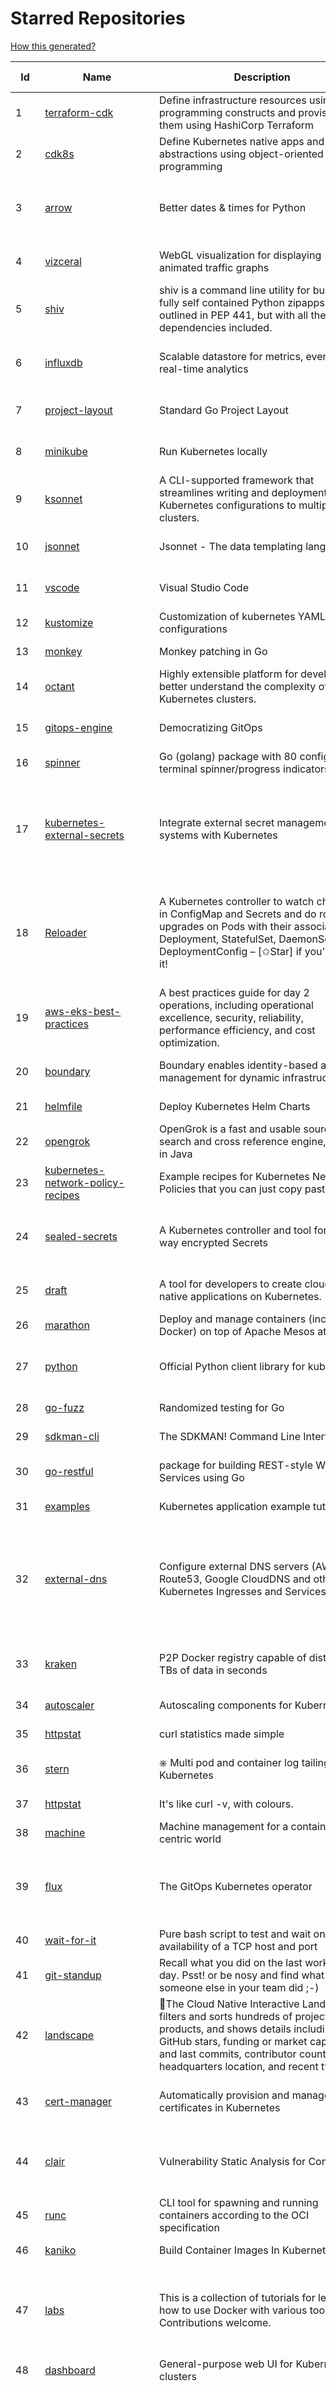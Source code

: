# Starred Repositories  

[How this generated?](../master/USAGE.md)  

| Id 			| Name			| Description | Star Counts | Topics/Tags   | Last Updated 	|  
| ----------- | ----------- 	| ----------- | ----------- | ----------- 	| -----------   |  
|1|[terraform-cdk](https://github.com/hashicorp/terraform-cdk.git)|Define infrastructure resources using programming constructs and provision them using HashiCorp Terraform|2728|terraform, cdk, cdktf|15-10-2021|  
|2|[cdk8s](https://github.com/cdk8s-team/cdk8s.git)|Define Kubernetes native apps and abstractions using object-oriented programming|2597||14-10-2021|  
|3|[arrow](https://github.com/arrow-py/arrow.git)|Better dates & times for Python|7616|python, arrow, datetime, date, time, timestamp, timezones, hacktoberfest|15-10-2021|  
|4|[vizceral](https://github.com/Netflix/vizceral.git)|WebGL visualization for displaying animated traffic graphs|3856|graph, traffic, visualization, webgl, monitoring|20-7-2019|  
|5|[shiv](https://github.com/linkedin/shiv.git)|shiv is a command line utility for building fully self contained Python zipapps as outlined in PEP 441, but with all their dependencies included.|1256||12-10-2021|  
|6|[influxdb](https://github.com/influxdata/influxdb.git)|Scalable datastore for metrics, events, and real-time analytics|22228|influxdb, monitoring, database, time-series, metrics, go, react|15-10-2021|  
|7|[project-layout](https://github.com/golang-standards/project-layout.git)|Standard Go Project Layout|26981|go, golang, project-template, standards, project-structure|22-8-2021|  
|8|[minikube](https://github.com/kubernetes/minikube.git)|Run Kubernetes locally|22061|minikube, kubernetes, cluster, containers, go, cncf|15-10-2021|  
|9|[ksonnet](https://github.com/ksonnet/ksonnet.git)|A CLI-supported framework that streamlines writing and deployment of Kubernetes configurations to multiple clusters.|1149||5-2-2019|  
|10|[jsonnet](https://github.com/google/jsonnet.git)|Jsonnet - The data templating language|5124|jsonnet, configuration, config, functional, json|15-10-2021|  
|11|[vscode](https://github.com/microsoft/vscode.git)|Visual Studio Code|122596|editor, electron, visual-studio-code, typescript, microsoft|15-10-2021|  
|12|[kustomize](https://github.com/kubernetes-sigs/kustomize.git)|Customization of kubernetes YAML configurations|7665|k8s-sig-cli, hacktoberfest|14-10-2021|  
|13|[monkey](https://github.com/bouk/monkey.git)|Monkey patching in Go|2607||9-12-2019|  
|14|[octant](https://github.com/vmware-tanzu/octant.git)|Highly extensible platform for developers to better understand the complexity of Kubernetes clusters.|5527|golang, octant, kubernetes-clusters, go, kubernetes|7-10-2021|  
|15|[gitops-engine](https://github.com/argoproj/gitops-engine.git)|Democratizing GitOps|1197|gitops, kubernetes, continuous-deployment|28-9-2021|  
|16|[spinner](https://github.com/briandowns/spinner.git)|Go (golang) package with 80 configurable terminal spinner/progress indicators.|1590|go, golang, spinner, statusbar, cli, terminal|21-6-2021|  
|17|[kubernetes-external-secrets](https://github.com/external-secrets/kubernetes-external-secrets.git)|Integrate external secret management systems with Kubernetes|2256|kubernetes, secrets-management, aws, aws-secrets-manager, vault, hashicorp, kubernetes-external-secrets, secrets-manager|27-9-2021|  
|18|[Reloader](https://github.com/stakater/Reloader.git)|A Kubernetes controller to watch changes in ConfigMap and Secrets and do rolling upgrades on Pods with their associated Deployment, StatefulSet, DaemonSet and DeploymentConfig – [✩Star] if you're using it!|2654|kubernetes, openshift, configmap, secrets, pods, deployments, daemonset, statefulsets, k8s, watch-changes, deploymentconfigs|12-10-2021|  
|19|[aws-eks-best-practices](https://github.com/aws/aws-eks-best-practices.git)|A best practices guide for day 2 operations, including operational excellence, security, reliability, performance efficiency, and cost optimization.|674||16-9-2021|  
|20|[boundary](https://github.com/hashicorp/boundary.git)|Boundary enables identity-based access management for dynamic infrastructure. |3003|hashicorp, security, zero-trust, hacktoberfest|15-10-2021|  
|21|[helmfile](https://github.com/roboll/helmfile.git)|Deploy Kubernetes Helm Charts|3424|kubernetes, helm, chart|4-10-2021|  
|22|[opengrok](https://github.com/oracle/opengrok.git)|OpenGrok is a fast and usable source code search and cross reference engine, written in Java|3409|opengrok, java, source, code, search, engine|13-10-2021|  
|23|[kubernetes-network-policy-recipes](https://github.com/ahmetb/kubernetes-network-policy-recipes.git)|Example recipes for Kubernetes Network Policies that you can just copy paste|3506|kubernetes, networking, security|23-9-2021|  
|24|[sealed-secrets](https://github.com/bitnami-labs/sealed-secrets.git)|A Kubernetes controller and tool for one-way encrypted Secrets|3935|kubernetes, kubernetes-secrets, devops-workflow, encrypt-secrets, gitops|12-5-2021|  
|25|[draft](https://github.com/Azure/draft.git)|A tool for developers to create cloud-native applications on Kubernetes.|3969|kubernetes, helm, developer-tools, containers|26-2-2020|  
|26|[marathon](https://github.com/mesosphere/marathon.git)|Deploy and manage containers (including Docker) on top of Apache Mesos at scale.|4031|dcos-orchestration-guild, dcos|27-7-2021|  
|27|[python](https://github.com/kubernetes-client/python.git)|Official Python client library for kubernetes|4111|kubernetes, client-python, k8s, library, k8s-sig-api-machinery|15-10-2021|  
|28|[go-fuzz](https://github.com/dvyukov/go-fuzz.git)|Randomized testing for Go|4157|fuzzing, testing, go|14-9-2021|  
|29|[sdkman-cli](https://github.com/sdkman/sdkman-cli.git)|The SDKMAN! Command Line Interface|4254||15-10-2021|  
|30|[go-restful](https://github.com/emicklei/go-restful.git)|package for building REST-style Web Services using Go|4268|rest, go, customizable, routing, openapi|4-10-2021|  
|31|[examples](https://github.com/kubernetes/examples.git)|Kubernetes application example tutorials|4488||9-6-2021|  
|32|[external-dns](https://github.com/kubernetes-sigs/external-dns.git)|Configure external DNS servers (AWS Route53, Google CloudDNS and others) for Kubernetes Ingresses and Services|4544|dns, kubernetes, route53, aws, clouddns, gcp, ingress, k8s-sig-network, dns-record, dns-providers, external-dns, dns-controller, dns-servers|14-10-2021|  
|33|[kraken](https://github.com/uber/kraken.git)|P2P Docker registry capable of distributing TBs of data in seconds|4746|docker, docker-registry, container, docker-image, p2p, bittorrent|12-1-2021|  
|34|[autoscaler](https://github.com/kubernetes/autoscaler.git)|Autoscaling components for Kubernetes|4817||15-10-2021|  
|35|[httpstat](https://github.com/reorx/httpstat.git)|curl statistics made simple|4932|curl, cli, python, http, visualization|24-12-2020|  
|36|[stern](https://github.com/wercker/stern.git)|⎈ Multi pod and container log tailing for Kubernetes|5446|kubernetes, tail, devops, logging, debugging|5-7-2019|  
|37|[httpstat](https://github.com/davecheney/httpstat.git)|It's like curl -v, with colours. |5792||10-10-2021|  
|38|[machine](https://github.com/docker/machine.git)|Machine management for a container-centric world|6455||2-9-2019|  
|39|[flux](https://github.com/fluxcd/flux.git)|The GitOps Kubernetes operator|6613|kubernetes, gitops, continuous-deployment, continuous-delivery, helm, kustomize, monitoring|10-9-2021|  
|40|[wait-for-it](https://github.com/vishnubob/wait-for-it.git)|Pure bash script to test and wait on the availability of a TCP host and port|7009||22-8-2020|  
|41|[git-standup](https://github.com/kamranahmedse/git-standup.git)|Recall what you did on the last working day. Psst! or be nosy and find what someone else in your team did ;-)|7001|standup, git-standup, agile, meeting, git, git-addons, git-|30-9-2021|  
|42|[landscape](https://github.com/cncf/landscape.git)|🌄The Cloud Native Interactive Landscape filters and sorts hundreds of projects and products, and shows details including GitHub stars, funding or market cap, first and last commits, contributor counts, headquarters location, and recent tweets.|7766|cloud-native, landscape, cncf, svg, logo, serverless, crunchbase|15-10-2021|  
|43|[cert-manager](https://github.com/jetstack/cert-manager.git)|Automatically provision and manage TLS certificates in Kubernetes|7888|kubernetes, letsencrypt, tls, certificate, crd, hacktoberfest|15-10-2021|  
|44|[clair](https://github.com/quay/clair.git)|Vulnerability Static Analysis for Containers|8216|containers, static-analysis, go, kubernetes, docker, oci, oci-image, vulnerabilities, clair|11-10-2021|  
|45|[runc](https://github.com/opencontainers/runc.git)|CLI tool for spawning and running containers according to the OCI specification|8485|containers, docker, oci|14-10-2021|  
|46|[kaniko](https://github.com/GoogleContainerTools/kaniko.git)|Build Container Images In Kubernetes|9049||11-8-2021|  
|47|[labs](https://github.com/docker/labs.git)|This is a collection of tutorials for learning how to use Docker with various tools. Contributions welcome.|10121|docker-tutorial, lab, swarm, docker, docker-compose, swarm-mode, orchestration, windows, dotnet, java, security, containers|15-10-2020|  
|48|[dashboard](https://github.com/kubernetes/dashboard.git)|General-purpose web UI for Kubernetes clusters|10261||15-10-2021|  
|49|[awesome-kubernetes](https://github.com/ramitsurana/awesome-kubernetes.git)|A curated list for awesome kubernetes sources :ship::tada:|12169|kubernetes, minikube, meetup, resource, kubernetes-sources, google-cloud, kubernetes-cluster, deploy-kubernetes, aws, enterprise-kubernetes-products, monitoring-kubernetes, azure, schedule, google-kubernetes, docker, cloud-providers, books, machine-learning|13-10-2021|  
|50|[packer](https://github.com/hashicorp/packer.git)|Packer is a tool for creating identical machine images for multiple platforms from a single source configuration.|13220||15-10-2021|  
|51|[rancher](https://github.com/rancher/rancher.git)|Complete container management platform|17855|rancher, docker, kubernetes, orchestration, cattle, containers|15-10-2021|  
|52|[celery](https://github.com/celery/celery.git)|Distributed Task Queue (development branch)|18059|python, task-manager, task-scheduler, task-runner, queue-workers, queued-jobs, queue-tasks, amqp, redis, sqs, sqs-queue, python3, python-library|11-10-2021|  
|53|[logrus](https://github.com/sirupsen/logrus.git)|Structured, pluggable logging for Go.|18898|logging, logrus, go|12-9-2021|  
|54|[docker-cheat-sheet](https://github.com/wsargent/docker-cheat-sheet.git)|Docker Cheat Sheet|20346|docker, cheet-sheet|11-9-2021|  
|55|[faas](https://github.com/openfaas/faas.git)|OpenFaaS - Serverless Functions Made Simple|20506|functions-as-a-service, functions, lambda, serverless, prometheus, kubernetes, k8s, serverless-functions, paas, gitops, faas, docker, golang, nodejs|7-10-2021|  
|56|[awesome-docker](https://github.com/veggiemonk/awesome-docker.git)|:whale: A curated list of Docker resources and projects|20522|docker, awesome, awesome-list, container, tools, dockerfile, list, moby, docker-container, docker-image, docker-environment, docker-deployment, docker-swarm, docker-api, docker-monitoring, docker-machine, docker-security, docker-registry|23-9-2021|  
|57|[echo](https://github.com/labstack/echo.git)|High performance, minimalist Go web framework|20900|go, echo, web, middleware, microservice, websocket, ssl, letsencrypt, micro-framework, https, http2, web-framework, labstack-echo|15-10-2021|  
|58|[consul](https://github.com/hashicorp/consul.git)|Consul is a distributed, highly available, and data center aware solution to connect and configure applications across dynamic, distributed infrastructure.|23326|hacktoberfest|15-10-2021|  
|59|[linux-insides](https://github.com/0xAX/linux-insides.git)|A little bit about a linux kernel|23711|linux-kernel, linux-insides, linux|14-8-2021|  
|60|[compose](https://github.com/docker/compose.git)|Define and run multi-container applications with Docker|23852|docker, docker-compose, orchestration, go, golang|12-10-2021|  
|61|[request](https://github.com/request/request.git)|🏊🏾 Simplified HTTP request client.|25302||11-2-2020|  
|62|[dive](https://github.com/wagoodman/dive.git)|A tool for exploring each layer in a docker image|27926|docker, docker-image, inspector, explorer, cli, tui|2-7-2021|  
|63|[minio](https://github.com/minio/minio.git)|High Performance, Kubernetes Native Object Storage|29648|go, storage, cloud, s3, objectstorage, cloudstorage, amazon-s3, cloudnative|15-10-2021|  
|64|[mkcert](https://github.com/FiloSottile/mkcert.git)|A simple zero-config tool to make locally trusted development certificates with any names you'd like.|32231|https, tls, certificates, local-development, localhost, root-ca, macos, linux, windows, ios, firefox, chrome|13-2-2021|  
|65|[localstack](https://github.com/localstack/localstack.git)|💻  A fully functional local AWS cloud stack. Develop and test your cloud & Serverless apps offline!|35668|aws, localstack, testing, continuous-integration, developer-tools, python|15-10-2021|  
|66|[etcd](https://github.com/etcd-io/etcd.git)|Distributed reliable key-value store for the most critical data of a distributed system|37547|etcd, raft, distributed-systems, kubernetes, go, database, key-value, consensus, distributed-database|15-10-2021|  
|67|[prometheus](https://github.com/prometheus/prometheus.git)|The Prometheus monitoring system and time series database.|39154|monitoring, metrics, alerting, graphing, time-series, prometheus, hacktoberfest|15-10-2021|  
|68|[serverless](https://github.com/serverless/serverless.git)|⚡ Serverless Framework – Build web, mobile and IoT applications with serverless architectures using AWS Lambda, Azure Functions, Google CloudFunctions & more! – |40955|serverless, serverless-framework, serverless-architectures, aws-lambda, google-cloud-functions, azure-functions, aws, microservice, aws-dynamodb|15-10-2021|  
|69|[gin](https://github.com/gin-gonic/gin.git)|Gin is a HTTP web framework written in Go (Golang). It features a Martini-like API with much better performance -- up to 40 times faster. If you need smashing performance, get yourself some Gin.|52171|server, middleware, framework, go, router, performance, gin|9-10-2021|  
|70|[moby](https://github.com/moby/moby.git)|Moby Project - a collaborative project for the container ecosystem to assemble container-based systems|61353|docker, containers, go|15-10-2021|  
|71|[yq](https://github.com/mikefarah/yq.git)|yq is a portable command-line YAML processor|4393|yaml-processor, yaml, cli, golang, splat, devops-tools, portable|15-10-2021|  
|72|[roadmap](https://github.com/github/roadmap.git)|GitHub public roadmap|5617|roadmap, github, github-enterprise|4-6-2021|  
|73|[trivy](https://github.com/aquasecurity/trivy.git)|Scanner for vulnerabilities in container images, file systems, and Git repositories, as well as for configuration issues|8779|security, security-tools, docker, containers, vulnerability-scanners, vulnerability-detection, vulnerability, golang, go, kubernetes, hacktoberfest, devsecops, misconfiguration, infrastructure-as-code, iac|15-10-2021|  
|74|[shellcheck](https://github.com/koalaman/shellcheck.git)|ShellCheck, a static analysis tool for shell scripts|26328|haskell, shell, static-analysis, bash, linter, developer-tools|15-10-2021|  
|75|[kubescape](https://github.com/armosec/kubescape.git)|kubescape is the first tool for testing if Kubernetes is deployed securely as defined in Kubernetes Hardening Guidance by to NSA and CISA (https://www.nsa.gov/News-Features/Feature-Stories/Article-View/Article/2716980/nsa-cisa-release-kubernetes-hardening-guidance/) |4129|kubernetes, security, nsa, hacktoberfest|14-10-2021|  
|76|[alpha_vantage](https://github.com/RomelTorres/alpha_vantage.git)|A python wrapper for Alpha Vantage API for financial data.|3508|alpha-vantage, pandas, financial-data, python, stock, alphavantage, json, finance, api-wrapper, cryptocurrency, bitcoin|14-6-2021|  
|77|[katib](https://github.com/kubeflow/katib.git)|Repository for hyperparameter tuning|1083||12-10-2021|  
|78|[goreleaser](https://github.com/goreleaser/goreleaser.git)|Deliver Go binaries as fast and easily as possible|8864|homebrew, golang, travis, release-automation, docker, snapcraft, package, deb, rpm, go, apk, hacktoberfest, github-actions|15-10-2021|  
|79|[coreutils](https://github.com/uutils/coreutils.git)|Cross-platform Rust rewrite of the GNU coreutils|9027|rust, coreutils, gnu-coreutils, busybox, cross-platform, command-line-tool|12-10-2021|  
|80|[schedule](https://github.com/dbader/schedule.git)|Python job scheduling for humans.|9070||26-6-2021|  
|81|[howdoi](https://github.com/gleitz/howdoi.git)|instant coding answers via the command line|9135||25-9-2021|  
|82|[awesome-algorithms](https://github.com/tayllan/awesome-algorithms.git)|A curated list of awesome places to learn and/or practice algorithms.|10221||7-7-2021|  
|83|[terminals-are-sexy](https://github.com/k4m4/terminals-are-sexy.git)|💥 A curated list of Terminal frameworks, plugins & resources for CLI lovers.|10132|terminal, curated-list, awesome-lists, cli-lovers|13-12-2020|  
|84|[awesome-flask](https://github.com/humiaozuzu/awesome-flask.git)|A curated list of awesome Flask resources and plugins|10193|flask, flask-resources, awesome|17-9-2019|  
|85|[awesome-microservices](https://github.com/mfornos/awesome-microservices.git)|A curated list of Microservice Architecture related principles and technologies.|10473|awesome, microservices, microservices-architecture, cloud-native, cloud-computing|20-8-2021|  
|86|[awesome-readme](https://github.com/matiassingers/awesome-readme.git)|A curated list of awesome READMEs|10570|awesome-list, awesome, list, readme|28-9-2021|  
|87|[gods](https://github.com/emirpasic/gods.git)|GoDS (Go Data Structures). Containers (Sets, Lists, Stacks, Maps, Trees), Sets (HashSet, TreeSet, LinkedHashSet), Lists (ArrayList, SinglyLinkedList, DoublyLinkedList), Stacks (LinkedListStack, ArrayStack), Maps (HashMap, TreeMap, HashBidiMap, TreeBidiMap, LinkedHashMap), Trees (RedBlackTree, AVLTree, BTree, BinaryHeap), Comparators, Iterators, Enumerables, Sort, JSON|10601|go, golang, data-structure, map, tree, set, list, stack, iterator, enumerable, sort, avl-tree, red-black-tree, b-tree, binary-heap|18-11-2020|  
|88|[chaosmonkey](https://github.com/Netflix/chaosmonkey.git)|Chaos Monkey is a resiliency tool that helps applications tolerate random instance failures.|11312||30-10-2020|  
|89|[dockerfiles](https://github.com/jessfraz/dockerfiles.git)|Various Dockerfiles I use on the desktop and on servers.|11279|dockerfiles, bash, docker, dockerfile, linux, shell, containers|27-3-2021|  
|90|[mypy](https://github.com/python/mypy.git)|Optional static typing for Python 3 and 2 (PEP 484)|11481|python, types, typing, typechecker, linter|15-10-2021|  
|91|[click](https://github.com/pallets/click.git)|Python composable command line interface toolkit|11484|python, cli, click, pallets|10-10-2021|  
|92|[salt](https://github.com/saltstack/salt.git)|Software to automate the management and configuration of any infrastructure or application at scale. Get access to the Salt software package repository here: |11974|python, configuration-management, remote-execution, infrastructure-management, zeromq, event-stream, event-management, cloud-providers, cloud-management, cloud-provisioning, infrasructure, infrastructure-automation, infrastructure-as-code, infrastructure-as-a-code, iot, edge, cloud|14-10-2021|  
|93|[awesome-sysadmin](https://github.com/awesome-foss/awesome-sysadmin.git)|A curated list of amazingly awesome open source sysadmin resources.|12231|awesome, awesome-list, sysadmin, list|7-10-2021|  
|94|[awesome-macOS](https://github.com/iCHAIT/awesome-macOS.git)|  A curated list of awesome applications, softwares, tools and shiny things for macOS.|12335|macos, mac, awesome-list, apple, awesome-lists, awesome, list|4-10-2021|  
|95|[nginx-admins-handbook](https://github.com/trimstray/nginx-admins-handbook.git)|How to improve NGINX performance, security, and other important things.|12383|nginx, nginx-proxy, nginx-configuration, security, performance, http, https, ssllabs, notes, cheatsheet, reference, handbook, best-practices, hacks, snippets, tengine, openresty|18-8-2021|  
|96|[wtf](https://github.com/wtfutil/wtf.git)|The personal information dashboard for your terminal|12823|golang, dashboard, terminal, tui, cui, go, devops, wtf, wtfutil, hacktoberfest|13-10-2021|  
|97|[http-api-design](https://github.com/interagent/http-api-design.git)|HTTP API design guide extracted from work on the Heroku Platform API|13501||10-9-2021|  
|98|[goaccess](https://github.com/allinurl/goaccess.git)|GoAccess is a real-time web log analyzer and interactive viewer that runs in a terminal in *nix systems or through your browser.|13858|goaccess, c, real-time, data-analysis, analytics, nginx, apache, webserver, web-analytics, monitoring, dashboard, command-line, gdpr, privacy, cli, tui, google-analytics, ncurses, terminal|1-10-2021|  
|99|[ultimate-go](https://github.com/hoanhan101/ultimate-go.git)|The Ultimate Go Study Guide|14465|golang, computer-systems, programming, ebook, study-guide|17-9-2021|  
|100|[learnopencv](https://github.com/spmallick/learnopencv.git)|Learn OpenCV  : C++ and Python Examples|14830|computer-vision, machine-learning, ai, deep-learning, deep-neural-networks, deeplearning, computervision, opencv, opencv-python, opencv-library, opencv3, opencv-cpp, opencv-tutorial|11-10-2021|  
|101|[awesome-pentest](https://github.com/enaqx/awesome-pentest.git)|A collection of awesome penetration testing resources, tools and other shiny things|14905|awesome, awesome-list|5-10-2021|  
|102|[Gooey](https://github.com/chriskiehl/Gooey.git)|Turn (almost) any Python command line program into a full GUI application with one line|14926||12-6-2021|  
|103|[ipython](https://github.com/ipython/ipython.git)|Official repository for IPython itself. Other repos in the IPython organization contain things like the website, documentation builds, etc.|15018|ipython, jupyter, data-science, notebook, python, repl, closember, hacktoberfest|12-10-2021|  
|104|[pace](https://github.com/CodeByZach/pace.git)|Automatically add a progress bar to your site.|15338|pace, progress-bar, pace-js, loading-bar, loading-indicator, loading-animation|28-7-2021|  
|105|[bokeh](https://github.com/bokeh/bokeh.git)|Interactive Data Visualization in the browser, from  Python|15619|bokeh, python, interactive-plots, javascript, visualization, plotting, plots, data-visualisation, notebooks, jupyter, visualisation, numfocus|13-10-2021|  
|106|[system-design-interview](https://github.com/checkcheckzz/system-design-interview.git)|System design interview for IT companies|15922|interview, interview-questions, interview-preparation, design-systems, system, system-design|23-12-2020|  
|107|[gotty](https://github.com/yudai/gotty.git)|Share your terminal as a web application|15873|tty, terminal, browser, web, go, websocket, javascript, typescript|13-12-2017|  
|108|[professional-programming](https://github.com/charlax/professional-programming.git)|A collection of full-stack resources for programmers.|15844|read-articles, programmer, professional, scalability, concepts, documentation, lessons-learned, engineer, programming-language, learning, architecture, computer-science|19-9-2021|  
|109|[fasthttp](https://github.com/valyala/fasthttp.git)|Fast HTTP package for Go. Tuned for high performance. Zero memory allocations in hot paths. Up to 10x faster than net/http|16212||9-10-2021|  
|110|[poetry](https://github.com/python-poetry/poetry.git)|Python dependency management and packaging made easy.|16724|python, dependency-manager, package-manager, packaging, hacktoberfest|10-10-2021|  
|111|[locust](https://github.com/locustio/locust.git)|Scalable user load testing tool written in Python|17312|locust, python, load-testing, performance-testing, http, benchmarking, load-generator|13-10-2021|  
|112|[Public-APIs](https://github.com/n0shake/Public-APIs.git)|📚 A public list of APIs from round the web.|17413||9-10-2021|  
|113|[awesome-deep-learning](https://github.com/ChristosChristofidis/awesome-deep-learning.git)|A curated list of awesome Deep Learning tutorials, projects and communities.|17816|deep-learning, neural-network, machine-learning, awesome, awesome-list, recurrent-networks, deep-networks, deep-learning-tutorial, face-images|30-11-2020|  
|114|[my-mac-os](https://github.com/nikitavoloboev/my-mac-os.git)|List of applications and tools that make my macOS experience even more amazing|18236|macos, curated, alfred, macros, personal, applications, karabiner, mac-setup, ios, nix, awesome|27-8-2021|  
|115|[osquery](https://github.com/osquery/osquery.git)|SQL powered operating system instrumentation, monitoring, and analytics.|18334|security, monitoring, intrusion-detection, sql, hacktoberfest|15-10-2021|  
|116|[fd](https://github.com/sharkdp/fd.git)|A simple, fast and user-friendly alternative to 'find'|19188|command-line, tool, filesystem, search, regex, rust, cli, terminal, hacktoberfest|13-10-2021|  
|117|[awesome-vscode](https://github.com/viatsko/awesome-vscode.git)|🎨 A curated list of delightful VS Code packages and resources.|19416|visual-studio, vscode, vscode-theme, vscode-extension, awesome, awesome-list, list, visualstudio, visual-studio-code, visual-studio-code-extension, visual-studio-code-theme|3-7-2021|  
|118|[profile-summary-for-github](https://github.com/tipsy/profile-summary-for-github.git)|Tool for visualizing GitHub profiles|19464|kotlin, webapp, github-api, javalin|13-9-2021|  
|119|[python-fire](https://github.com/google/python-fire.git)|Python Fire is a library for automatically generating command line interfaces (CLIs) from absolutely any Python object.|20263|python, cli|17-6-2021|  
|120|[engineering-blogs](https://github.com/kilimchoi/engineering-blogs.git)|A curated list of engineering blogs|20387|engineering-blogs, tech, programming-blogs, software-development, lists|2-7-2021|  
|121|[jq](https://github.com/stedolan/jq.git)|Command-line JSON processor|20455||7-9-2021|  
|122|[ngrok](https://github.com/inconshreveable/ngrok.git)|Introspected tunnels to localhost|20890||31-5-2016|  
|123|[mattermost-server](https://github.com/mattermost/mattermost-server.git)|Mattermost is an open source platform for secure collaboration across the entire software development lifecycle.|21093|collaboration, mattermost, golang, go, react, react-native, hacktoberfest|15-10-2021|  
|124|[hub](https://github.com/github/hub.git)|A command-line tool that makes git easier to use with GitHub.|21289|go, homebrew, git, github-api, pull-request|4-9-2021|  
|125|[awesome-shell](https://github.com/alebcay/awesome-shell.git)|A curated list of awesome command-line frameworks, toolkits, guides and gizmos. Inspired by awesome-php.|22289|awesome-list, awesome, list, zsh, fish, bash, cli, shell|31-8-2021|  
|126|[black](https://github.com/psf/black.git)|The uncompromising Python code formatter|22871|python, code, formatter, codeformatter, gofmt, yapf, autopep8, pre-commit-hook|12-10-2021|  
|127|[nprogress](https://github.com/rstacruz/nprogress.git)|For slim progress bars like on YouTube, Medium, etc|23467||19-4-2020|  
|128|[python-guide](https://github.com/realpython/python-guide.git)|Python best practices guidebook, written for humans. |23737|python, guide, book, kennethreitz|5-10-2021|  
|129|[interactive-coding-challenges](https://github.com/donnemartin/interactive-coding-challenges.git)|120+ interactive Python coding interview challenges (algorithms and data structures).  Includes Anki flashcards.|23897|python, algorithm, data-structure, development, programming, coding, interview, interview-questions, interview-practice, competitive-programming|5-8-2020|  
|130|[gitbook](https://github.com/GitbookIO/gitbook.git)|📝 Modern documentation format and toolchain using Git and Markdown|24059||27-12-2018|  
|131|[pyenv](https://github.com/pyenv/pyenv.git)|Simple Python version management|24861|hacktoberfest|15-10-2021|  
|132|[python-cheatsheet](https://github.com/gto76/python-cheatsheet.git)|Comprehensive Python Cheatsheet|25377|cheatsheet, python, reference, python-cheatsheet|15-10-2021|  
|133|[cli](https://github.com/cli/cli.git)|GitHub’s official command line tool|25818|github-api-v4, cli, git, golang, hacktoberfest|15-10-2021|  
|134|[awesome-macos-command-line](https://github.com/herrbischoff/awesome-macos-command-line.git)|Use your macOS terminal shell to do awesome things.|25596|macos, macosx, shell, terminal, awesome-list, awesome, list|2-9-2021|  
|135|[drawio](https://github.com/jgraph/drawio.git)|Source to app.diagrams.net|25988||15-10-2021|  
|136|[leveldb](https://github.com/google/leveldb.git)|LevelDB is a fast key-value storage library written at Google that provides an ordered mapping from string keys to string values.|26682||12-9-2021|  
|137|[cheat.sh](https://github.com/chubin/cheat.sh.git)|the only cheat sheet you need|27328|cheatsheet, curl, terminal, command-line, cli, examples, documentation, help, tldr, hacktoberfest2021|25-4-2021|  
|138|[awesome-awesomeness](https://github.com/bayandin/awesome-awesomeness.git)|A curated list of awesome awesomeness|28121||15-10-2021|  
|139|[styleguide](https://github.com/google/styleguide.git)|Style guides for Google-originated open-source projects|28916|cpplint, styleguide, style-guide|13-9-2021|  
|140|[rich](https://github.com/willmcgugan/rich.git)|Rich is a Python library for rich text and beautiful formatting in the terminal.|30127|python, python3, python-library, terminal, terminal-color, markdown, tables, syntax-highlighting, ansi-colors, progress-bar-python, progress-bar, traceback, rich, tracebacks-rich, emoji, hacktoberfest|15-10-2021|  
|141|[og-aws](https://github.com/open-guides/og-aws.git)|📙 Amazon Web Services — a practical guide|30140||24-6-2021|  
|142|[kong](https://github.com/Kong/kong.git)|🦍 The Cloud-Native API Gateway |30391|api-gateway, nginx, luajit, microservices, api-management, serverless, apis, iot, consul, docker, reverse-proxy, cloud-native, microservice, kong, devops, servicecontrol, kubernetes, kubernetes-ingress-controller, kubernetes-ingress|15-10-2021|  
|143|[PayloadsAllTheThings](https://github.com/swisskyrepo/PayloadsAllTheThings.git)|A list of useful payloads and bypass for Web Application Security and Pentest/CTF|30841|pentest, payload, bypass, web-application, hacking, vulnerability, bounty, methodology, privilege-escalation, penetration-testing, cheatsheet, security, enumeration, bugbounty, redteam, payloads, hacktoberfest|14-10-2021|  
|144|[design-patterns-for-humans](https://github.com/kamranahmedse/design-patterns-for-humans.git)|An ultra-simplified explanation to design patterns|31955|design-patterns, architecture, software-engineering, engineering, principles, computer-science|22-11-2020|  
|145|[pi-hole](https://github.com/pi-hole/pi-hole.git)|A black hole for Internet advertisements|32906|pi-hole, ad-blocker, shell, blocker, raspberry-pi, cloud, dnsmasq, dhcp, dhcp-server, dns-server, dashboard, hacktoberfest|29-9-2021|  
|146|[github-cheat-sheet](https://github.com/tiimgreen/github-cheat-sheet.git)|A list of cool features of Git and GitHub.|33314|awesome, awesome-list, list, github, git|6-10-2020|  
|147|[brackets](https://github.com/adobe/brackets.git)|An open source code editor for the web, written in JavaScript, HTML and CSS.|33724||18-3-2021|  
|148|[discourse](https://github.com/discourse/discourse.git)|A platform for community discussion. Free, open, simple.|34236|discourse, javascript, rails, ruby, ember, forum, postgresql|15-10-2021|  
|149|[tldr](https://github.com/tldr-pages/tldr.git)|📚 Collaborative cheatsheets for console commands|35421|shell, man-page, tldr, manpages, documentation, cheatsheets, terminal, command-line, console, examples, help, manual, hacktoberfest|15-10-2021|  
|150|[caddy](https://github.com/caddyserver/caddy.git)|Fast, multi-platform web server with automatic HTTPS|34906|go, web-server, caddyfile, http, http-server, reverse-proxy, https, tls, automatic-https, privacy, security|13-10-2021|  
|151|[algorithm-visualizer](https://github.com/algorithm-visualizer/algorithm-visualizer.git)|:fireworks:Interactive Online Platform that Visualizes Algorithms from Code|35603|algorithm, data-structure, visualization, animation|1-5-2021|  
|152|[awesome-scalability](https://github.com/binhnguyennus/awesome-scalability.git)|The Patterns of Scalable, Reliable, and Performant Large-Scale Systems|36139|system-design, backend, scalability, interview, architecture, devops, design-patterns, interview-questions, awesome-list, big-data, awesome, resources, lists, web-development, programming, system, interview-practice, computer-science, distributed-systems, machine-learning|9-10-2021|  
|153|[awesome-courses](https://github.com/prakhar1989/awesome-courses.git)|:books: List of awesome university courses for learning Computer Science!|38308|computer-science, courses, awesome-list, awesome|2-12-2020|  
|154|[learn-regex](https://github.com/ziishaned/learn-regex.git)|Learn regex the easy way|39197||1-5-2021|  
|155|[face_recognition](https://github.com/ageitgey/face_recognition.git)|The world's simplest facial recognition api for Python and the command line|41771|machine-learning, face-detection, face-recognition, python|14-6-2021|  
|156|[scrapy](https://github.com/scrapy/scrapy.git)|Scrapy, a fast high-level web crawling & scraping framework for Python.|41870|python, scraping, crawling, framework, crawler, hacktoberfest|14-10-2021|  
|157|[awesome-interview-questions](https://github.com/DopplerHQ/awesome-interview-questions.git)|:octocat: A curated awesome list of lists of interview questions. Feel free to contribute! :mortar_board: |43795|awesome-list, awesomeness, interview-questions, interviewing, interview-practice, ruby, javascript, awesome, list, python-interview-questions, rails-interview, javascript-interview-questions, angularjs-interview-questions, android-interview-questions|4-8-2021|  
|158|[every-programmer-should-know](https://github.com/mtdvio/every-programmer-should-know.git)|A collection of (mostly) technical things every software developer should know about|45273|cc-by, computer-science, educational, novice, collection|19-4-2021|  
|159|[core](https://github.com/home-assistant/core.git)|:house_with_garden: Open source home automation that puts local control and privacy first.|46585|python, home-automation, iot, internet-of-things, mqtt, raspberry-pi, asyncio, hacktoberfest|15-10-2021|  
|160|[requests](https://github.com/psf/requests.git)|A simple, yet elegant, HTTP library.|46199|python, http, forhumans, requests, python-requests, client, humans, cookies|9-10-2021|  
|161|[echarts](https://github.com/apache/echarts.git)|Apache ECharts is a powerful, interactive charting and data visualization library for browser|48368|echarts, data-visualization, charts, charting-library, visualization, apache, data-viz, canvas, svg|14-10-2021|  
|162|[frp](https://github.com/fatedier/frp.git)|A fast reverse proxy to help you expose a local server behind a NAT or firewall to the internet.|49494|proxy, reverse-proxy, tunnel, nat, go, firewall, frp, expose, http-proxy|11-10-2021|  
|163|[nocode](https://github.com/kelseyhightower/nocode.git)|The best way to write secure and reliable applications. Write nothing; deploy nowhere.|49122||21-1-2020|  
|164|[free-for-dev](https://github.com/ripienaar/free-for-dev.git)|A list of SaaS, PaaS and IaaS offerings that have free tiers of interest to devops and infradev|49935||14-10-2021|  
|165|[papers-we-love](https://github.com/papers-we-love/papers-we-love.git)|Papers from the computer science community to read and discuss.|49740|computer-science, read-papers, meetup, papers, programming, theory, awesome|11-10-2021|  
|166|[the-book-of-secret-knowledge](https://github.com/trimstray/the-book-of-secret-knowledge.git)|A collection of inspiring lists, manuals, cheatsheets, blogs, hacks, one-liners, cli/web tools and more.|50410|awesome, awesome-list, lists, manuals, resources, howtos, hacks, search-engines, one-liners, cheatsheets, guidelines, sysops, devops, pentesters, security-researchers, linux, bsd, security, hacking|18-8-2021|  
|167|[protobuf](https://github.com/protocolbuffers/protobuf.git)|Protocol Buffers - Google's data interchange format|51182|protobuf, protocol-buffers, protocol-compiler, protobuf-runtime, protoc, serialization, marshalling, rpc|15-10-2021|  
|168|[awesome-machine-learning](https://github.com/josephmisiti/awesome-machine-learning.git)|A curated list of awesome Machine Learning frameworks, libraries and software.|51602||4-10-2021|  
|169|[httpie](https://github.com/httpie/httpie.git)|As easy as /aitch-tee-tee-pie/ 🥧 Modern, user-friendly command-line HTTP client for the API era. JSON support, colors, sessions, downloads, plugins & more. https://twitter.com/httpie|52398|http, cli, client, terminal, web, json, development, rest, debugging, python, usability, httpie, developer-tools, http-client, curl, devops, api, api-client, rest-api, api-testing|15-10-2021|  
|170|[markdown-here](https://github.com/adam-p/markdown-here.git)|Google Chrome, Firefox, and Thunderbird extension that lets you write email in Markdown and render it before sending.|53317||30-9-2018|  
|171|[interviews](https://github.com/kdn251/interviews.git)|Everything you need to know to get the job.|54210|java, interview, interview-questions, interview-practice, interview-preparation, interview-prep, algorithm, algorithm-challenges, algorithms, algorithm-competitions, technical-coding-interview, leetcode, leetcode-solutions, leetcode-java, coding-interviews, coding-interview, coding-challenge, coding-challenges, leetcode-questions, interviews|6-6-2020|  
|172|[hugo](https://github.com/gohugoio/hugo.git)|The world’s fastest framework for building websites.|54716|go, hugo, static-site-generator, blog-engine, cms, content-management-system, documentation-tool, hacktoberfest|14-10-2021|  
|173|[atom](https://github.com/atom/atom.git)|:atom: The hackable text editor|56153|atom, editor, javascript, electron, windows, linux, macos|12-10-2021|  
|174|[elasticsearch](https://github.com/elastic/elasticsearch.git)|Free and Open, Distributed, RESTful Search Engine|56823|elasticsearch, java, search-engine|15-10-2021|  
|175|[bitcoin](https://github.com/bitcoin/bitcoin.git)|Bitcoin Core integration/staging tree|57838|bitcoin, c-plus-plus, p2p, cryptocurrency, cryptography|15-10-2021|  
|176|[tech-interview-handbook](https://github.com/yangshun/tech-interview-handbook.git)|💯 Curated interview preparation materials for busy engineers|60136|interview-questions, coding-interviews, interview-practice, interview-preparation, algorithm, algorithms|7-10-2021|  
|177|[realworld](https://github.com/gothinkster/realworld.git)|"The mother of all demo apps" — Exemplary fullstack Medium.com clone powered by React, Angular, Node, Django, and many more 🏅|60764|hacktoberfest|15-10-2021|  
|178|[awesome-selfhosted](https://github.com/awesome-selfhosted/awesome-selfhosted.git)|A list of Free Software network services and web applications which can be hosted on your own servers|65812|selfhosted, awesome, awesome-list, privacy, hosting, cloud, self-hosted|2-10-2021|  
|179|[awesome-go](https://github.com/avelino/awesome-go.git)|A curated list of awesome Go frameworks, libraries and software|69172|golang, golang-library, go, awesome, awesome-list, hacktoberfest|14-10-2021|  
|180|[computer-science](https://github.com/ossu/computer-science.git)|:mortar_board: Path to a free self-taught education in Computer Science!|97709|computer-science, awesome-list, courses, curriculum|10-10-2021|  
|181|[the-art-of-command-line](https://github.com/jlevy/the-art-of-command-line.git)|Master the command line, in one page|97581|bash, unix, documentation, linux, macos, windows|7-9-2020|  
|182|[youtube-dl](https://github.com/ytdl-org/youtube-dl.git)|Command-line program to download videos from YouTube.com and other video sites|101262||1-7-2021|  
|183|[build-your-own-x](https://github.com/danistefanovic/build-your-own-x.git)|🤓 Build your own (insert technology here)|120190|programming, tutorials, tutorial-code, tutorial-exercises, free|29-6-2021|  
|184|[gitignore](https://github.com/github/gitignore.git)|A collection of useful .gitignore templates|124263|gitignore, git|14-10-2021|  
|185|[system-design-primer](https://github.com/donnemartin/system-design-primer.git)|Learn how to design large-scale systems. Prep for the system design interview.  Includes Anki flashcards.|146790|programming, development, design, design-system, system, design-patterns, web, web-application, webapp, python, interview, interview-questions, interview-practice|9-5-2021|  
|186|[public-apis](https://github.com/public-apis/public-apis.git)|A collective list of free APIs|164148|api, public-apis, free, apis, list, development, software, public, resources, hacktoberfest|15-10-2021|  
|187|[awesome](https://github.com/sindresorhus/awesome.git)|😎 Awesome lists about all kinds of interesting topics|172258|awesome, awesome-list, unicorns, lists, resources|3-10-2021|  
|188|[developer-roadmap](https://github.com/kamranahmedse/developer-roadmap.git)|Roadmap to becoming a web developer in 2021|174123|computer-science, roadmap, developer-roadmap, frontend-roadmap, devops-roadmap, backend-roadmap, study-plan, engineering|7-9-2021|  
|189|[free-programming-books](https://github.com/EbookFoundation/free-programming-books.git)|:books: Freely available programming books|208402|education, books, list, resource, hacktoberfest|15-10-2021|  
|190|[miniserve](https://github.com/svenstaro/miniserve.git)|🌟 For when you really just want to serve some files over HTTP right now!|2720|serve, http-server, server, static-files, cli, command-line, command-line-tool|13-10-2021|  
|191|[gitui](https://github.com/extrawurst/gitui.git)|Blazing 💥 fast terminal-ui for git written in rust 🦀|5897|rust, tui, terminal, git, command-line-tool, command-line-interface, async, hacktoberfest, bash|15-10-2021|  
|192|[wuzz](https://github.com/asciimoo/wuzz.git)|Interactive cli tool for HTTP inspection|9794|curl, golang, cli, http, inspector, http-inspection, go|22-1-2021|  
|193|[mdBook](https://github.com/rust-lang/mdBook.git)|Create book from markdown files. Like Gitbook but implemented in Rust|7787||3-10-2021|  
|194|[behave](https://github.com/behave/behave.git)|BDD, Python style.|2440||20-9-2021|  
|195|[grex](https://github.com/pemistahl/grex.git)|A command-line tool and library for generating regular expressions from user-provided test cases|4596|command-line-tool, tool, regex, regexp, regex-pattern, regular-expression, regular-expressions, rust, cli, rust-cli, terminal, rust-library, rust-crate|15-9-2021|  
|196|[loguru](https://github.com/Delgan/loguru.git)|Python logging made (stupidly) simple|10001|python, logging, logger, log|9-9-2021|  
|197|[semgrep](https://github.com/returntocorp/semgrep.git)|Lightweight static analysis for many languages. Find bug variants with patterns that look like source code.|5365|static-analysis, static-code-analysis, java, go, sast, semgrep, r2c, c, python, ruby, javascript, typescript|15-10-2021|  
|198|[swagger-ui](https://github.com/swagger-api/swagger-ui.git)|Swagger UI is a collection of HTML, JavaScript, and CSS assets that dynamically generate beautiful documentation from a Swagger-compliant API.|20959|swagger, swagger-ui, swagger-api, swagger-js, rest, rest-api, openapi-specification, oas, openapi, openapi3, hacktoberfest|14-10-2021|  
|199|[graphene-django](https://github.com/graphql-python/graphene-django.git)|Integrate GraphQL into your Django project.|3688|graphene, django, python, graphql|11-6-2021|  
|200|[nginx-module-vts](https://github.com/vozlt/nginx-module-vts.git)|Nginx virtual host traffic status module|2476|c, nginx, nginx-module, nginx-vhost-traffic-status, vozlt-nginx-modules, monitoring|10-2-2021|  
|201|[json-server](https://github.com/typicode/json-server.git)|Get a full fake REST API with zero coding in less than 30 seconds (seriously)|56847||14-10-2021|  
|202|[fucking-algorithm](https://github.com/labuladong/fucking-algorithm.git)|刷算法全靠套路，认准 labuladong 就够了！English version supported! Crack LeetCode, not only how, but also why. |97028|leetcode, algorithms, interview-questions, data-structures, kmp, dynamic-programming, computer-science, dynamic-programming-algorithm|8-7-2021|  
|203|[askgit](https://github.com/askgitdev/askgit.git)|Query git repositories with SQL. Generate reports, perform status checks, analyze codebases. 🔍 📊|2635|git, sql, sqlite, golang, go, cli, command-line|15-10-2021|  
|204|[archivy](https://github.com/archivy/archivy.git)|Archivy is a self-hosted knowledge repository that allows you to safely preserve useful content that contributes to your own personal, searchable and extendable wiki.|2683|elasticsearch, knowledge, productivity, python, knowledge-base, note-taking, digital-brain, cli, hacktoberfest|26-9-2021|  
|205|[htop](https://github.com/htop-dev/htop.git)|htop - an interactive process viewer|2833|process, viewer, console, terminal, linux, macos, bsd, c, hacktoberfest|15-10-2021|  
|206|[scalene](https://github.com/plasma-umass/scalene.git)|Scalene: a high-performance, high-precision CPU, GPU, and memory profiler for Python|4589|python, profiling, performance-analysis, cpu-profiling, memory-management, profiler, python-profilers, gpu-programming, scalene, profiles-memory, performance-cpu, cpu, memory-allocation, gpu, memory-consumption|10-10-2021|  
|207|[lazydocker](https://github.com/jesseduffield/lazydocker.git)|The lazier way to manage everything docker|18440||24-3-2021|  
|208|[kb](https://github.com/gnebbia/kb.git)|A minimalist command line knowledge base manager|2753|knowledge, cheatsheets, procedures, methodology, pentest-tool, knowledge-base, rtfm, notes, notes-management-system, cli, notebook|24-6-2021|  
|209|[duf](https://github.com/muesli/duf.git)|Disk Usage/Free Utility - a better 'df' alternative|7055|hacktoberfest, disk-space, disk-usage, df, linux, macos, freebsd, openbsd, windows, user-friendly|24-8-2021|  
|210|[mycli](https://github.com/dbcli/mycli.git)|A Terminal Client for MySQL with AutoCompletion and Syntax Highlighting.|9926|database, python, syntax-highlighting, mysql, mycli, auto-completion|9-5-2021|  
|211|[gping](https://github.com/orf/gping.git)|Ping, but with a graph|5353||12-9-2021|  
|212|[k6](https://github.com/grafana/k6.git)|A modern load testing tool, using Go and JavaScript - https://k6.io|14138|golang, load-testing, load-generator, javascript, es6, performance, hacktoberfest|13-10-2021|  
|213|[typer](https://github.com/tiangolo/typer.git)|Typer, build great CLIs. Easy to code. Based on Python type hints.|6420|cli, click, python3, typehints, terminal, shell, python, typer|30-8-2021|  
|214|[Depix](https://github.com/beurtschipper/Depix.git)|Recovers passwords from pixelized screenshots|20227||3-10-2021|  
|215|[ImHex](https://github.com/WerWolv/ImHex.git)|A Hex Editor for Reverse Engineers, Programmers and people who value their retinas when working at 3 AM.|11083|hex-editor, reverse-engineering, ips, ips32, pattern-highlighting, dear-imgui, disassembler, analyzer, mathematical-evaluator, pattern-language, dark-mode, nodes, data-processor, hacktoberfest-accepted|14-10-2021|  
|216|[litestream](https://github.com/benbjohnson/litestream.git)|Streaming replication for SQLite.|3634|sqlite, replication, s3|10-10-2021|  
|217|[github1s](https://github.com/conwnet/github1s.git)|One second to read GitHub code with VS Code.|20256||22-9-2021|  
|218|[outrun](https://github.com/Overv/outrun.git)|Execute a local command using the processing power of another Linux machine.|2977||22-3-2021|  
|219|[ntopng](https://github.com/ntop/ntopng.git)|Web-based Traffic and Security Network Traffic Monitoring|4219|ntopng, realtime, network, sflow, ipfix, traffic-monitoring, packet-analyser, packet-processing, netflow, snmp, ebpf, docker, kubernetes|15-10-2021|  
|220|[processhacker](https://github.com/processhacker/processhacker.git)|A free, powerful, multi-purpose tool that helps you monitor system resources, debug software and detect malware.|5242|administrator, windows, system-monitor, performance-monitoring, performance-tuning, performance, c, debugger, benchmarking, security, profiling, realtime, monitoring, monitor-performance, process-manager, process-monitor, processhacker, monitor|14-9-2021|  
|221|[Notepads](https://github.com/JasonStein/Notepads.git)|A modern, lightweight text editor with a minimalist design.|5331|fluent, notepad, texteditor, uwp, markdown, diff-viewer, windows, app|19-5-2021|  
|222|[watchman](https://github.com/facebook/watchman.git)|Watches files and records, or triggers actions, when they change. |10398||15-10-2021|  
|223|[hey](https://github.com/rakyll/hey.git)|HTTP load generator, ApacheBench (ab) replacement, formerly known as rakyll/boom|12141||23-3-2021|  
|224|[gotty](https://github.com/sorenisanerd/gotty.git)|Share your terminal as a web application|1262||4-7-2021|  
|225|[ytfzf](https://github.com/pystardust/ytfzf.git)|A posix script to find and watch youtube videos from the terminal. (Without API)|2052|youtube, cli, terminal, posix, fzf, dmenu, ueberzug|12-10-2021|  
|226|[pyWhat](https://github.com/bee-san/pyWhat.git)|🐸   Identify anything. pyWhat easily lets you identify emails, IP addresses, and more. Feed it a .pcap file or some text and it'll tell you what it is! 🧙‍♀️|4636|cyber, security, hacking, cybersecurity, malware, re, python, pcap, malware-analysis, malware-research, tryhackme, hacktoberfest|15-10-2021|  
|227|[textual](https://github.com/willmcgugan/textual.git)|Textual is a TUI (Text User Interface) framework for Python inspired by modern web development.|5817|terminal, python, tui, rich|26-9-2021|  
|228|[age](https://github.com/FiloSottile/age.git)|A simple, modern and secure encryption tool (and Go library) with small explicit keys, no config options, and UNIX-style composability.|8713|built-at-rc, age-encryption|4-10-2021|  
|229|[htmlq](https://github.com/mgdm/htmlq.git)|Like jq, but for HTML.|4878||30-9-2021|  
|230|[sqlc](https://github.com/kyleconroy/sqlc.git)|Generate type safe Go from SQL|4055|go, postgresql, sql, orm, code-generator, mysql|15-10-2021|  
|231|[tv](https://github.com/alexhallam/tv.git)|📺(tv) Tidy Viewer is a cross-platform CLI csv pretty printer that uses column styling to maximize viewer enjoyment.|1270|cli, terminal, csv, pretty-printer, pretty-print, command-line-tool, data-science, rust, command-line, tabular-data, tibble, dataframe, datatable, csv-viewer, csv-visualization, csv-pretty-print, csv-cat, column, csv-column, hacktoberfest|10-10-2021|  
|232|[aws-eks-kubernetes-masterclass](https://github.com/stacksimplify/aws-eks-kubernetes-masterclass.git)|AWS EKS Kubernetes - Masterclass   DevOps, Microservices|273|kubernetes, kubernetes-pods, kubernetes-deployment, kubernetes-services, kubernetes-secrets, aws-eks, aws-eks-cluster, aws-ebs, aws-rds, aws-alb, aws-alb-ingress-controller, aws-fargate, aws-codebuild, aws-codecommit, aws-codepipeline, fluentd, aws-cloudwatch, docker, yaml|16-5-2021|  
|233|[dotfiles](https://github.com/bbkane/dotfiles.git)|Configs for apps I care about|19|dotfiles, zsh, neovim, vscode, git, sqlite, sqlite3|9-9-2021|  
|234|[azure-cli](https://github.com/Azure/azure-cli.git)|Azure Command-Line Interface|2754|azure, azure-cli, cloud|15-10-2021|  
|235|[starred-repo-toc](https://github.com/yks0000/starred-repo-toc.git)|Generates Markdown table for all Starred Repositories by a GitHub user.|3|starred-repositories, starred|15-10-2021|  
|236|[pongo2](https://github.com/flosch/pongo2.git)|Django-syntax like template-engine for Go|2067|template, go, django, template-engine, pongo2, templates, template-language, golang, golang-library|22-3-2021|  
|237|[iris](https://github.com/kataras/iris.git)|The fastest HTTP/2 Go Web Framework. AWS Lambda, gRPC, MVC, Unique Router, Websockets, Sessions, Test suite, Dependency Injection and more. A true successor of expressjs and laravel   谢谢 https://github.com/kataras/iris/issues/1329  |21286|go, framework, server, middleware, router, performance, iris, web-framework, mvc, golang, expressjs, laravel|13-10-2021|  
|238|[blackfriday](https://github.com/russross/blackfriday.git)|Blackfriday: a markdown processor for Go|4803||27-10-2020|  
|239|[goldmark](https://github.com/yuin/goldmark.git)|:trophy: A markdown parser written in Go. Easy to extend, standard(CommonMark) compliant, well structured.|1732|markdown, commonmark, golang, go|12-9-2021|  
|240|[netdata](https://github.com/netdata/netdata.git)|Real-time performance monitoring, done right! https://www.netdata.cloud|56369|monitoring, iot, notifications, docker, statsd, kubernetes, cncf, prometheus, containers, netdata, analytics, devops, time-series, observability, alerting, graphing, influxdb, grafana, graphite, dashboard|15-10-2021|  
|241|[go-github](https://github.com/google/go-github.git)|Go library for accessing the GitHub API|7866|go, github-api|12-10-2021|  
|242|[pytest](https://github.com/pytest-dev/pytest.git)|The pytest framework makes it easy to write small tests, yet scales to support complex functional testing|7841|unit-testing, test, testing, python, hacktoberfest|12-10-2021|  
|243|[devops-exercises](https://github.com/bregman-arie/devops-exercises.git)|Linux, Jenkins, AWS, SRE, Prometheus, Docker, Python, Ansible, Git, Kubernetes, Terraform, OpenStack, SQL, NoSQL, Azure, GCP, DNS, Elastic, Network, Virtualization. DevOps Interview Questions|17452|devops, aws, linux, ansible, python, docker, prometheus, containers, git, kubernetes, interview, interview-questions, terraform, azure, openstack, sql, coding, sre, production-engineer|10-10-2021|  
|244|[terrascan](https://github.com/accurics/terrascan.git)|Detect compliance and security violations across Infrastructure as Code to mitigate risk before provisioning cloud native infrastructure.|2509|security-tools, infrastructure-as-code, devsecops, devops, security, terraform, aws, cloudsecurity, cloud-security, terrascan, infrastructure, security-violations, architecture, kubernetes, iac, sast, azure-security, aws-security, gcp-security, scans|15-10-2021|  
|245|[yaspin](https://github.com/pavdmyt/yaspin.git)|A lightweight terminal spinner for Python with safe pipes and redirects 🎁|466|spinner, terminal, cli-utilities, python, loader, unix, easy-to-use, python-library, awesome, console, cli, utilities|14-8-2021|  
|246|[ora](https://github.com/sindresorhus/ora.git)|Elegant terminal spinner|7250||13-9-2021|  
|247|[cli-spinners](https://github.com/sindresorhus/cli-spinners.git)|Spinners for use in the terminal|1851||1-10-2021|  
|248|[halo](https://github.com/manrajgrover/halo.git)|💫 Beautiful spinners for terminal, IPython and Jupyter|2506|halo, spinner, python, jupyter, ora, ipython, async|9-11-2020|  
|249|[pendulum](https://github.com/sdispater/pendulum.git)|Python datetimes made easy|4566|python, datetime, date, time, python3, timezones|11-2-2021|  
|250|[python-prompt-toolkit](https://github.com/prompt-toolkit/python-prompt-toolkit.git)|Library for building powerful interactive command line applications in Python|7334||13-10-2021|  
|251|[microsoft-authentication-library-for-python](https://github.com/AzureAD/microsoft-authentication-library-for-python.git)|Microsoft Authentication Library (MSAL) for Python makes it easy to authenticate to Azure Active Directory. These documented APIs are stable https://msal-python.readthedocs.io. If you have questions but do not have a github account, ask your questions on Stackoverflow with tag "msal" + "python".|317|msal-python, azure, sdks, microsoft-identity-platform|15-10-2021|  
|252|[terminalizer](https://github.com/faressoft/terminalizer.git)|🦄 Record your terminal and generate animated gif images or share a web player|11997|terminal, record, capture, shot, bash, powershell, gif, animated, generate, theme, colors, font, repeat, command-line, shell, zsh, bash-profile, render, tty, pty|18-4-2020|  
|253|[doitlive](https://github.com/sloria/doitlive.git)|Because sometimes you need to do it live|3046|command-line, presentations, python, live-coding, cli, click, bash, zsh, ipython, script, hacktoberfest|24-5-2021|  
|254|[forcediphttpsadapter](https://github.com/Roadmaster/forcediphttpsadapter.git)|A requests TransportAdapter allowing to force a specific IP for HTTPS connections.|35||4-8-2021|  
|255|[MQTT-Explorer](https://github.com/thomasnordquist/MQTT-Explorer.git)|An all-round MQTT client that provides a structured topic overview|1456|mqtt, mqtt-explorer, homeautomation, mqtt-client, mqtt-smarthome, mqtt-tool|11-8-2021|  
|256|[google-maps-services-python](https://github.com/googlemaps/google-maps-services-python.git)|Python client library for Google Maps API Web Services|3377|python, client-library|1-10-2021|  
|257|[faker](https://github.com/joke2k/faker.git)|Faker is a Python package that generates fake data for you.|13147|python, fake, testing, dataset, fake-data, test-data, test-data-generator|14-10-2021|  
|258|[onedev](https://github.com/theonedev/onedev.git)|Super Easy All-In-One DevOps Platform|4641|git, devops, docker, kubernetes, continuous-integration, continuous-deployment, issue-tracker|11-10-2021|  
|259|[flamethrower](https://github.com/DNS-OARC/flamethrower.git)|a DNS performance and functional testing utility supporting UDP, TCP, DoT and DoH (by @ns1labs)|238|dns, performance, functional-testing|20-9-2021|  
|260|[haproxy](https://github.com/haproxy/haproxy.git)|HAProxy Load Balancer's development branch (mirror of git.haproxy.org)|2335|haproxy, load-balancer, reverse-proxy, proxy, http, http2, cache, fastcgi, high-availability, https, ipv6, proxy-protocol, ddos-mitigation, tls13, high-performance, caching|15-10-2021|  
|261|[slate](https://github.com/slatedocs/slate.git)|Beautiful static documentation for your API|33235|slate, api-documentation, api, static-site-generator|27-8-2021|  
|262|[zuul](https://github.com/Netflix/zuul.git)|Zuul is a gateway service that provides dynamic routing, monitoring, resiliency, security, and more.|11404||14-9-2021|  
|263|[pygradle](https://github.com/linkedin/pygradle.git)|Using Gradle to build Python projects|543|gradle, python, linkedin|3-3-2020|  
|264|[boulder](https://github.com/letsencrypt/boulder.git)|An ACME-based certificate authority, written in Go. |4023|boulder, go, acme, certificate-authority, tls, lets-encrypt, ca, pki, rfc8555|15-10-2021|  
|265|[guacamole-server](https://github.com/apache/guacamole-server.git)|Mirror of Apache Guacamole Server|1832|guacamole, c, network-client, java, network-server, javascript|10-9-2021|  
|266|[gloo](https://github.com/solo-io/gloo.git)|The Feature-rich, Kubernetes-native, Next-Generation API Gateway Built on Envoy|3157|gloo, envoy, api-gateway, serverless, api-management, kubernetes, kubernetes-ingress-controller, microservices, hybrid-apps, legacy-apps, grpc, cloud-native, envoy-proxy|15-10-2021|  
|267|[emissary](https://github.com/emissary-ingress/emissary.git)|open source Kubernetes-native API gateway for microservices built on the Envoy Proxy|3509|ambassador, kubernetes, gateway-api, microservice, cloud-native, api-gateway, docker, api-management, kubernetes-ingress, envoy-proxy, envoy, kubernetes-annotations|5-10-2021|  
|268|[tokei](https://github.com/XAMPPRocky/tokei.git)|Count your code, quickly.|5495|tokei, cloc, badge, rust, windows, linux, macos, statistics, code, cli|24-9-2021|  
|269|[brooklin](https://github.com/linkedin/brooklin.git)|An extensible distributed system for reliable nearline data streaming at scale|722|distributed-systems, data-streaming, scalability, kafka-mirror-maker, kafka, change-data-capture, java, linkedin|28-9-2021|  
|270|[http2smugl](https://github.com/neex/http2smugl.git)|-|320||27-9-2021|  
|271|[rest.li](https://github.com/linkedin/rest.li.git)|Rest.li is a REST+JSON framework for building robust, scalable service architectures using dynamic discovery and simple asynchronous APIs.|2151||14-10-2021|  
|272|[flower](https://github.com/mher/flower.git)|Real-time monitor and web admin for Celery distributed task queue|4972|celery, task-queue, monitoring, administration, workers, rabbitmq, redis, python, asynchronous|10-10-2021|  
|273|[flask-celery-example](https://github.com/miguelgrinberg/flask-celery-example.git)|This repository contains the example code for my blog article Using Celery with Flask.|992||12-9-2021|  
|274|[iris](https://github.com/linkedin/iris.git)|Iris is a highly configurable and flexible service for paging and messaging.|631|paging, escalation, messaging, automation|13-9-2021|  
|275|[hubot-slack](https://github.com/slackapi/hubot-slack.git)|Slack Developer Kit for Hubot|2260|hubot-adapter, hubot, coffeescript, slack, slack-app, bot|25-8-2021|  
|276|[trafficserver](https://github.com/apache/trafficserver.git)|Apache Traffic Server™ is a fast, scalable and extensible HTTP/1.1 and HTTP/2 compliant caching proxy server.|1363|proxy, cdn, cache, apache, hacktoberfest|15-10-2021|  
|277|[azure4everyone-samples](https://github.com/MarczakIO/azure4everyone-samples.git)|-|134||5-1-2021|  
|278|[azure-sdk-for-python](https://github.com/Azure/azure-sdk-for-python.git)|This repository is for active development of the Azure SDK for Python. For consumers of the SDK we recommend visiting our public developer docs at https://docs.microsoft.com/en-us/python/azure/ or our versioned developer docs at https://azure.github.io/azure-sdk-for-python. |2192|python, azure, azure-sdk, microsoft, hacktoberfest|15-10-2021|  
|279|[wtfpython](https://github.com/satwikkansal/wtfpython.git)|What the f*ck Python? 😱|27430|python, wats, snippets, wtf, gotchas, documentation, pitfalls, interview-questions, python-interview-questions|9-8-2021|  
|280|[falcon](https://github.com/falconry/falcon.git)|The no-nonsense REST API and microservices framework for Python developers, with a focus on reliability, correctness, and performance at scale.|8595|python, framework, rest, microservices, web, api, http, hacktoberfest, hacktoberfest2021|15-10-2021|  
|281|[awesome-gcp-certifications](https://github.com/sathishvj/awesome-gcp-certifications.git)|Google Cloud Platform Certification resources.|1990|google-cloud-platform, certification, gcp, cloud|12-10-2021|  
|282|[python-telegram-bot](https://github.com/python-telegram-bot/python-telegram-bot.git)|We have made you a wrapper you can't refuse|16637|python, telegram, bot, chatbot, framework, hacktoberfest|3-10-2021|  
|283|[predictive-horizontal-pod-autoscaler](https://github.com/jthomperoo/predictive-horizontal-pod-autoscaler.git)|Horizontal Pod Autoscaler built with predictive abilities using statistical models|156|predictive-analytics, kubernetes, autoscaler, cpa, custompodautoscaler, custom-pod-autoscaler, horizontal-pod-autoscaler, predictions, statistical-models, replicas, autoscaling, hacktoberfest|31-8-2021|  
|284|[octodns](https://github.com/octodns/octodns.git)|Tools for managing DNS across multiple providers|2053|dns, workflow, infrastructure-as-code|12-10-2021|  
|285|[benten](https://github.com/intuit/benten.git)|Chatbot Development Framework (with Slack integration for Jira and Jenkins)|124||31-3-2021|  
|286|[kubetools](https://github.com/collabnix/kubetools.git)|Kubetools - Curated List of Kubernetes Tools|280|hacktoberfest, hacktoberfest2020, kubernetes, helm, helmpack, helmcharts, jenkins, iot, monitoring, monitoring-tool, prometheus, thanos, grafana, kubernetes-clusters, kubernetes-operational, kubernetes-resource, k8s-cluster, kubernetes-cli|11-10-2021|  
|287|[diagrams](https://github.com/mingrammer/diagrams.git)|:art: Diagram as Code for prototyping cloud system architectures|15310|diagram, diagram-as-code, architecture, graphviz|21-8-2021|  
|288|[driftctl](https://github.com/cloudskiff/driftctl.git)|Detect, track and alert on infrastructure drift|1593|infrastructure-drift, iac, terraform, aws, drift, infrastructure-as-code, hacktoberfest|15-10-2021|  
|289|[cloud-custodian](https://github.com/cloud-custodian/cloud-custodian.git)|Rules engine for cloud security, cost optimization, and governance, DSL in yaml for policies to query, filter, and take actions on resources|3827|aws, compliance, cloud, rules-engine, cloud-computing, management, serverless, lambda, gcp, azure|13-10-2021|  
|290|[truffleHog](https://github.com/trufflesecurity/truffleHog.git)|Searches through git repositories for high entropy strings and secrets, digging deep into commit history|6042|entropy, secret, entropy-checks, regex, trufflehog|23-6-2021|  
|291|[x509-certificate-exporter](https://github.com/enix/x509-certificate-exporter.git)|A Prometheus exporter to monitor x509 certificates expiration in Kubernetes clusters or standalone|119|prometheus-exporter, kubernetes, monitoring-tool, certificates, expiration-monitoring, dashboard, grafana-dashboard, certificates-focusing, alert|8-10-2021|  
|292|[pulumi](https://github.com/pulumi/pulumi.git)|Pulumi - Modern Infrastructure as Code. Any cloud, any language 🚀|10211|infrastructure-as-code, serverless, containers, aws, azure, gcp, kubernetes, cloud, cloud-computing, iac, csharp, typescript, javascript, golang, go, dotnet, fsharp, python|15-10-2021|  
|293|[envoy](https://github.com/envoyproxy/envoy.git)|Cloud-native high-performance edge/middle/service proxy|18145|cats, rocket-ships, cars, more-cats, cats-over-dogs, nanoservices, corgis, cncf|15-10-2021|  
|294|[ohmyzsh](https://github.com/ohmyzsh/ohmyzsh.git)|🙃   A delightful community-driven (with 1900+ contributors) framework for managing your zsh configuration. Includes 300+ optional plugins (rails, git, OSX, hub, docker, homebrew, node, php, python, etc), 140+ themes to spice up your morning, and an auto-update tool so that makes it easy to keep up with the latest updates from the community.|134687|shell, zsh-configuration, theme, terminal, productivity, hacktoberfest|13-10-2021|  
|295|[kubectx](https://github.com/ahmetb/kubectx.git)|Faster way to switch between clusters and namespaces in kubectl|11486|kubernetes, kubectl, kubectl-plugins, kubernetes-clusters|19-8-2021|  
|296|[gcsfuse](https://github.com/GoogleCloudPlatform/gcsfuse.git)|A user-space file system for interacting with Google Cloud Storage|1349||13-10-2021|  
|297|[google-api-python-client](https://github.com/googleapis/google-api-python-client.git)|🐍 The official Python client library for Google's discovery based APIs.|5133||13-10-2021|  
|298|[google-cloud-python](https://github.com/googleapis/google-cloud-python.git)|Google Cloud Client Library for Python|3706||13-10-2021|  
|299|[python-container](https://github.com/googleapis/python-container.git)|-|23||13-10-2021|  
|300|[pipenv](https://github.com/pypa/pipenv.git)| Python Development Workflow for Humans.|22354|pip, python, packaging, virtualenv, pipfile|31-8-2021|  
|301|[crouton](https://github.com/dnschneid/crouton.git)|Chromium OS Universal Chroot Environment|7874|chroot, shell, crouton, minecraft, ubuntu, debian, kali, linux, chromeos|8-9-2021|  
|302|[nativefier](https://github.com/nativefier/nativefier.git)|Make any web page a desktop application|28716|nodejs, electron, linux, windows, macos, desktop-application|4-10-2021|  
|303|[checkov](https://github.com/bridgecrewio/checkov.git)|Prevent cloud misconfigurations during build-time for Terraform, Cloudformation, Kubernetes, Serverless framework and other infrastructure-as-code-languages with Checkov by Bridgecrew.|3330|terraform, static-analysis, aws, gcp, azure, aws-security, azure-security, gcp-security, cloudformation, scans, compliance, kubernetes, kubernetes-security, devsecops, helm-charts, policy-as-code, infrastructure-as-code, devops, terraform-security, hacktoberfest|15-10-2021|  
|304|[terraform-switcher](https://github.com/warrensbox/terraform-switcher.git)|A command line tool to switch between different versions of terraform  (install with homebrew and more)|737|terraform, go|13-9-2021|  
|305|[python-slack-sdk](https://github.com/slackapi/python-slack-sdk.git)|Slack Developer Kit for Python|3264|python, slack, slackapi, asyncio, aiohttp-client, aiohttp, websockets, websocket, websocket-client, socket-mode|8-10-2021|  
|306|[django-health-check](https://github.com/KristianOellegaard/django-health-check.git)|a pluggable app that runs a full check on the deployment, using a number of plugins to check e.g. database, queue server, celery processes, etc.|726||19-4-2021|  
|307|[django](https://github.com/django/django.git)|The Web framework for perfectionists with deadlines.|60186|python, django, web, framework, orm, templates, models, views, apps, hacktoberfest|15-10-2021|  
|308|[ssl-cert-check](https://github.com/Matty9191/ssl-cert-check.git)|Send notifications when SSL certificates are about to expire.|491||29-9-2021|  
|309|[strimzi-kafka-operator](https://github.com/strimzi/strimzi-kafka-operator.git)|Apache Kafka running on Kubernetes|2668|kafka, kubernetes, openshift, docker, messaging, enmasse, kafka-connect, kafka-streams, data-streaming, data-stream, data-streams, kubernetes-operator, kubernetes-controller, hacktoberfest|15-10-2021|  
|310|[chartmuseum](https://github.com/helm/chartmuseum.git)|Host your own Helm Chart Repository|2580|helm, charts, kubernetes, chartmuseum|30-9-2021|  
|311|[terraformer](https://github.com/GoogleCloudPlatform/terraformer.git)|CLI tool to generate terraform files from existing infrastructure (reverse Terraform). Infrastructure to Code|5894|cloud, terraform, terraform-configurations, gcp, google-cloud, hcl, golang, infrastructure-as-code, aws, kubernetes|13-10-2021|  
|312|[professional-services](https://github.com/GoogleCloudPlatform/professional-services.git)|Common solutions and tools developed by Google Cloud's Professional Services team|1861|google-cloud-platform, google-cloud-dataflow, google-cloud-ml, google-cloud-compute, gke, bigquery, solutions, tools, examples|13-10-2021|  
|313|[python-docs-samples](https://github.com/GoogleCloudPlatform/python-docs-samples.git)|Code samples used on cloud.google.com|5239|python, samples|15-10-2021|  
|314|[kafka-monitor](https://github.com/linkedin/kafka-monitor.git)|Xinfra Monitor monitors the availability of Kafka clusters by producing synthetic workloads using end-to-end pipelines to obtain derived vital statistics - E2E latency, service produce/consume availability, offsets commit availability & latency, message loss rate and more.|1799|kafka-monitor, kafka-cluster, monitor-topic, partition, broker, partition-count, leader, latency, cluster, metrics, kmf, kafka-broker, xinfra-monitor, monitor-single-clusters, reassigns-partition, jmx-metrics, clusters, xinfra, monitor, topic|19-8-2021|  
|315|[cost-model](https://github.com/kubecost/cost-model.git)|Cross-cloud cost allocation models for Kubernetes workloads|1591|kubernetes, kubecost|11-10-2021|  
|316|[flask](https://github.com/pallets/flask.git)|The Python micro framework for building web applications.|56890|python, flask, wsgi, web-framework, werkzeug, jinja, pallets|5-10-2021|  
|317|[awesome-sanic](https://github.com/mekicha/awesome-sanic.git)|A curated list of awesome Sanic resources and extensions|481||14-7-2021|  
|318|[metallb](https://github.com/metallb/metallb.git)|A network load-balancer implementation for Kubernetes using standard routing protocols|4148|kubernetes, bgp, load-balancer, bare-metal, arp, vrrp, keepalived|15-10-2021|  
|319|[auto](https://github.com/intuit/auto.git)|Generate releases based on semantic version labels on pull requests.|1331|release, auto-release, github, slack, jira, releases, publishing, hack, hacktoberfest|30-9-2021|  
|320|[cruise-control](https://github.com/linkedin/cruise-control.git)|Cruise-control is the first of its kind to fully automate the dynamic workload rebalance and self-healing of a Kafka cluster. It provides great value to Kafka users by simplifying the operation of Kafka clusters.|1987|kafka, cluster-management|13-10-2021|  
|321|[k2tf](https://github.com/sl1pm4t/k2tf.git)|Kubernetes YAML to Terraform HCL converter|612|terraform, kubernetes, yaml, hcl, tool, utility, command-line-tool, converter, hashicorp, hashicorp-terraform|5-10-2021|  
|322|[chaos-mesh](https://github.com/chaos-mesh/chaos-mesh.git)|A Chaos Engineering Platform for Kubernetes.|4046|chaos, chaos-engineering, chaos-testing, kubernetes, operator, golang, microservice, site-reliability-engineering, fault-injection, cncf, cloud-native, chaos-mesh, chaos-experiments, crd, hacktoberfest|14-10-2021|  
|323|[awless](https://github.com/wallix/awless.git)|A Mighty CLI for AWS|4809|aws, cli, cloud, aws-cli, cloud-management, awless, golang, devops, devops-tools|10-12-2018|  
|324|[thefuck](https://github.com/nvbn/thefuck.git)|Magnificent app which corrects your previous console command.|64275|python, shell|5-9-2021|  
|325|[udemy-downloader-gui](https://github.com/FaisalUmair/udemy-downloader-gui.git)|A desktop application for downloading Udemy Courses|5408|electron, nodejs, udemy, udemy-dl, udemy-downloader-gui, windows, mac, macos, linux, downloader|11-8-2020|  
|326|[moto](https://github.com/spulec/moto.git)|A library that allows you to easily mock out tests based on AWS infrastructure.|5264|boto, aws, ec2, s3|15-10-2021|  
|327|[nuclei](https://github.com/projectdiscovery/nuclei.git)|Fast and customizable vulnerability scanner based on simple YAML based DSL.|5484|cve-scanner, subdomain-takeover, nuclei-engine, vulnerability-detection, vulnerability-assessment, vulnerability-scanner, hacktoberfest|18-9-2021|  
|328|[school-of-sre](https://github.com/linkedin/school-of-sre.git)|At LinkedIn, we are using this curriculum for onboarding our entry-level talents into the SRE role.|5023|sre, linux, networking, git, python, mysql, nosql, hadoop, system-design, security|13-8-2021|  
|329|[redis-datasets](https://github.com/redis-developer/redis-datasets.git)|A Curated List of Sample Redis Datasets|20|dataset, sample-dataset, redis-modules, redis-datasets|2-8-2021|  
|330|[snyk](https://github.com/snyk/snyk.git)|Snyk CLI scans and monitors your projects for security vulnerabilities.|3439|security, monitor, snyk, vulnerabilities|14-10-2021|  
|331|[learn-python3](https://github.com/jerry-git/learn-python3.git)|Jupyter notebooks for teaching/learning Python 3|4273|teaching-materials, python3, jupyter-notebook, learning-python, python-exercises|2-8-2020|  
|332|[learn-python](https://github.com/trekhleb/learn-python.git)|📚 Playground and cheatsheet for learning Python. Collection of Python scripts that are split by topics and contain code examples with explanations.|10919|python, python3, learning, programming-language, learning-python, learning-by-doing|8-7-2020|  
|333|[30-Days-Of-Python](https://github.com/Asabeneh/30-Days-Of-Python.git)|30 days of Python programming challenge is a step-by-step guide to learn the Python programming language in 30 days. This challenge may take more than100 days, follow your own pace. |7605|30-days-of-python, python|10-7-2021|  
|334|[grumpy](https://github.com/giantswarm/grumpy.git)|Kubernetes Validation Admission Controller example|18||24-7-2020|  
|335|[python-concurrency](https://github.com/volker48/python-concurrency.git)|Code examples from my toptal engineering blog article|138|python, python-concurrency, asyncio, multiprocessing|1-3-2021|  
|336|[badges](https://github.com/Naereen/badges.git)|:pencil: Markdown code for lots of small badges :ribbon: :pushpin: (shields.io, forthebadge.com etc) :sunglasses:. Contributions are welcome! Please add yours!|2861|forthebadge, badges, markdown, markdown-cheatsheet, meta-badge, forthebadge-cc, restructuredtext, pokemon, python, awesome, markup|28-9-2021|  
|337|[DataStructures-Algorithms](https://github.com/rachitiitr/DataStructures-Algorithms.git)|The best library for implementation of all Data Structures and Algorithms - Trees + Graph Algorithms too!|2057|algorithms, data-structures, interview-prep, interview-preparation, competitive-programming, cpp, cpp-library, leetcode, leetcode-solutions|13-6-2021|  
|338|[vector](https://github.com/Netflix/vector.git)|Vector is an on-host performance monitoring framework which exposes hand picked high resolution metrics to every engineer’s browser.|3570||10-10-2020|  
|339|[atlas](https://github.com/Netflix/atlas.git)|In-memory dimensional time series database.|3011||13-10-2021|  
|340|[nicstat](https://github.com/scotte/nicstat.git)|Fork of https://sourceforge.net/projects/nicstat/ to fix bugs|52||9-5-2018|  
|341|[FlameGraph](https://github.com/brendangregg/FlameGraph.git)|Stack trace visualizer|11994||31-8-2021|  
|342|[perf-tools](https://github.com/brendangregg/perf-tools.git)|Performance analysis tools based on Linux perf_events (aka perf) and ftrace|7822||14-1-2020|  
|343|[linux](https://github.com/torvalds/linux.git)|Linux kernel source tree|119626||15-10-2021|  
|344|[interview](https://github.com/mission-peace/interview.git)|Interview questions|9994||30-7-2018|  
|345|[fastapi](https://github.com/tiangolo/fastapi.git)|FastAPI framework, high performance, easy to learn, fast to code, ready for production|36955|python, json, swagger-ui, redoc, starlette, openapi, api, openapi3, framework, async, asyncio, uvicorn, python3, python-types, pydantic, json-schema, fastapi, swagger, rest, web|7-10-2021|  
|346|[pipeline](https://github.com/tektoncd/pipeline.git)|A cloud-native Pipeline resource.|6569|tekton, pipeline, kubernetes, cdf, hacktoberfest|15-10-2021|  
|347|[backstage](https://github.com/backstage/backstage.git)|Backstage is an open platform for building developer portals|13316|infrastructure, dx, developer-experience, developer-portal, service-catalog, microservices, cncf, backstage, hacktoberfest|15-10-2021|  
|348|[argo-events](https://github.com/argoproj/argo-events.git)|Event-driven workflow automation framework|1185|kubernetes, event-driven, cloudevents, workflows, triggers, automation-framework, cloud-native, argo, pipelines, event-source, workflow-automation|14-10-2021|  
|349|[what-happens-when](https://github.com/alex/what-happens-when.git)|An attempt to answer the age old interview question "What happens when you type google.com into your browser and press enter?"|31097||7-4-2021|  
|350|[service-fabric](https://github.com/microsoft/service-fabric.git)|Service Fabric is a distributed systems platform for packaging, deploying, and managing stateless and stateful distributed applications and containers at large scale.|2873|cloud-native, containers, orchestration, distributed-systems, cloud-computing, microservices|5-10-2021|  
|351|[vuls](https://github.com/future-architect/vuls.git)|Agent-less vulnerability scanner for Linux, FreeBSD, Container, WordPress, Programming language libraries, Network devices|8735|vuls, vulnerability-scanners, golang, go, linux, freebsd, vulnerability-detection, security, security-tools, cybersecurity, security-vulnerability, security-scanner, security-hardening, security-automation, security-audit, vulnerability-assessment, vulnerability-management, vulnerability-scanner, vulnerabilities, administrator|13-10-2021|  
|352|[pulsar](https://github.com/apache/pulsar.git)|Apache Pulsar - distributed pub-sub messaging system|9731|pulsar, pubsub, messaging, streaming, queuing, event-streaming|15-10-2021|  
|353|[kubernetes](https://github.com/kubernetes/kubernetes.git)|Production-Grade Container Scheduling and Management|81803|kubernetes, go, cncf, containers|15-10-2021|  
|354|[resume.github.com](https://github.com/resume/resume.github.com.git)|Resumes generated using the GitHub informations|49971||5-8-2016|  
|355|[resume-cli](https://github.com/jsonresume/resume-cli.git)|CLI tool to easily setup a new resume 📑|3934|cli, javascript, resume, json|19-6-2021|  
|356|[aws-cloudformation-user-guide](https://github.com/awsdocs/aws-cloudformation-user-guide.git)|The open source version of the AWS CloudFormation User Guide|562|aws, aws-cloudformation, cloudformation|13-10-2021|  
|357|[blockly](https://github.com/google/blockly.git)|The web-based visual programming editor.|9649||28-9-2021|  
|358|[codebytere.github.io](https://github.com/codebytere/codebytere.github.io.git)|personal website|406||10-5-2021|  
|359|[30-Days-of-Code](https://github.com/xeoneux/30-Days-of-Code.git)|👨‍💻 30 Days of Code by HackerRank Solutions in C++, C#, F#, Go, Java, JavaScript, Python, Ruby, Swift & TypeScript. PRs Welcome! 😄|604|hackerrank, java, swift, python, csharp, fsharp, cplusplus, solutions, 30, days, of, code, typescript, go, ruby, kotlin, javascript|17-8-2021|  
|360|[geeksforgeeks.pdf](https://github.com/dufferzafar/geeksforgeeks.pdf.git)|Topic wise PDFs of Geeks for Geeks articles. (Last updated in October 2018)|486|||  
|361|[python-patterns](https://github.com/faif/python-patterns.git)|A collection of design patterns/idioms in Python|29409|python, idioms, design-patterns|7-7-2021|  
|362|[wrk2](https://github.com/giltene/wrk2.git)|A constant throughput, correct latency recording variant of wrk|3212||24-9-2019|  
|363|[wrk](https://github.com/wg/wrk.git)|Modern HTTP benchmarking tool|30348||7-2-2021|  
|364|[mux](https://github.com/gorilla/mux.git)|A powerful HTTP router and URL matcher for building Go web servers with 🦍|15285|mux, go, gorilla, router, http, middleware|14-9-2021|  
|365|[sanic](https://github.com/sanic-org/sanic.git)|Async Python 3.7+ web server/framework   Build fast. Run fast.|15505|python, framework, asyncio, api-server, web, web-server, web-framework, asgi, sanic, hacktoberfest|10-10-2021|  
|366|[awesome-sre](https://github.com/dastergon/awesome-sre.git)|A curated list of Site Reliability and Production Engineering resources.|7445|site-reliability-engineering, production, availability, monitoring, post-mortem, reliability-engineering, capacity-planning, service-level-agreement, scalability, reliability, alerting, on-call, site-reliability, postmortem, incident-response, sre, awesome, awesome-list, devops, list|25-9-2021|  
|367|[sre-interview-prep-guide](https://github.com/mxssl/sre-interview-prep-guide.git)|Site Reliability Engineer Interview Preparation Guide|2225|study, preparation, sre, sre-interview, interview-preparation, site-reliability-engineer|10-10-2021|  
|368|[vscode-debug-visualizer](https://github.com/hediet/vscode-debug-visualizer.git)|An extension for VS Code that visualizes data during debugging.|7054|vscode-extension, hacktoberfest, visualization|19-8-2021|  
|369|[sops](https://github.com/mozilla/sops.git)|Simple and flexible tool for managing secrets|8394|security, secret-distribution, devops, aws, pgp, gcp, secret-management, azure, sops|8-4-2021|  
|370|[GoCasts](https://github.com/StephenGrider/GoCasts.git)|Companion Repo to https://www.udemy.com/go-the-complete-developers-guide/|1423||25-8-2017|  
|371|[golang-web-dev](https://github.com/GoesToEleven/golang-web-dev.git)|-|2788||13-12-2019|  
|372|[GolangTraining](https://github.com/GoesToEleven/GolangTraining.git)|Training for Golang (go language)|7686||4-12-2018|  
|373|[kube2iam](https://github.com/jtblin/kube2iam.git)|kube2iam  provides different AWS IAM roles for pods running on Kubernetes|1742|kubernetes, aws|10-3-2021|  
|374|[k8s-conformance](https://github.com/cncf/k8s-conformance.git)|🧪CNCF K8s Conformance Working Group|606|cncf, kubernetes, conformance|15-10-2021|  
|375|[sonobuoy](https://github.com/vmware-tanzu/sonobuoy.git)|Sonobuoy is a diagnostic tool that makes it easier to understand the state of a Kubernetes cluster by running a set of Kubernetes conformance tests and other plugins in an accessible and non-destructive manner.|2392|kubernetes, kubernetes-cluster, kubernetes-setup, kubernetes-deployment, discovery, bugreport, heptio, tanzu, sonobuoy, conformance, conformance-tests, cncf|15-10-2021|  
|376|[terraform-provider-restapi](https://github.com/Mastercard/terraform-provider-restapi.git)|A terraform provider to manage objects in a RESTful API|517||6-9-2021|  
|377|[terratest](https://github.com/gruntwork-io/terratest.git)| Terratest is a Go library that makes it easier to write automated tests for your infrastructure code.|5653|devops, testing, testing-library, aws, terraform, packer, docker, golang|12-10-2021|  
|378|[terraform](https://github.com/hashicorp/terraform.git)|Terraform enables you to safely and predictably create, change, and improve infrastructure. It is an open source tool that codifies APIs into declarative configuration files that can be shared amongst team members, treated as code, edited, reviewed, and versioned.|29462|graph, infrastructure-as-code, terraform, cloud, cloud-management|15-10-2021|  
|379|[pre-commit-terraform](https://github.com/antonbabenko/pre-commit-terraform.git)|pre-commit git hooks to take care of Terraform configurations|1276|git-hooks, terraform, code-style, hooks, pre-commit, automation|15-10-2021|  
|380|[terraform-aws-devops](https://github.com/antonbabenko/terraform-aws-devops.git)|Info about many of my Terraform, AWS, and DevOps projects.|215|terraform, infrastructure-as-code, aws, aws-community, antonbabenko|13-5-2021|  
|381|[terraform-best-practices](https://github.com/antonbabenko/terraform-best-practices.git)|Terraform best practices (constantly updating)|1081|terraform, terraform-configurations, best-practices, free, terraform-modules|13-10-2021|  
|382|[linkedin-skill-assessments-quizzes](https://github.com/Ebazhanov/linkedin-skill-assessments-quizzes.git)|Full reference of LinkedIn answers 2021 for skill assessments, LinkedIn test, questions and answers (aws-lambda, rest-api, javascript, react, git, html, jquery, mongodb, java, css, python, machine-learning, power-point) linkedin excel test lösungen, linkedin machine learning test|5972|linkedin, quiz-questions, answers, assessment, quiz, linkedin-questions, free, hacktoberfest, hacktoberfest2020, exam, skills, stargazers, hacktoberfest2021|15-10-2021|  
|383|[terraform-multi-account](https://github.com/inovex/terraform-multi-account.git)|Some example how toadress multiple aws accounts with Terraform|20||12-6-2018|  
|384|[Terraform-012](https://github.com/addamstj/Terraform-012.git)|Code for the Terraform course|39||6-7-2020|  
|385|[terraform-course](https://github.com/wardviaene/terraform-course.git)|Course files for my Udemy course about Terraform|1136||31-8-2021|  
|386|[awesome-python-applications](https://github.com/mahmoud/awesome-python-applications.git)|💿 Free software that works great, and also happens to be open-source Python. |13110|python, application, video, audio, graphics, gui, productivity, education, science, game|11-10-2021|  
|387|[Python-Sample-Application](https://github.com/uber/Python-Sample-Application.git)|-|349||9-3-2015|  
|388|[grequests](https://github.com/spyoungtech/grequests.git)|Requests + Gevent = <3|3880||4-10-2021|  
|389|[opencv](https://github.com/opencv/opencv.git)|Open Source Computer Vision Library|57293|opencv, c-plus-plus, computer-vision, deep-learning, image-processing|15-10-2021|  
|390|[opencv-python](https://github.com/opencv/opencv-python.git)|Automated CI toolchain to produce precompiled opencv-python, opencv-python-headless, opencv-contrib-python and opencv-contrib-python-headless packages.|2256|opencv, python, wheel, python-3, opencv-python, opencv-contrib-python, precompiled, pypi, manylinux|15-10-2021|  
|391|[game_control](https://github.com/ChoudharyChanchal/game_control.git)|-|749||19-7-2020|  
|392|[Python](https://github.com/TheAlgorithms/Python.git)|All Algorithms implemented in Python|120416|python, algorithm, algorithms-implemented, algorithm-competitions, algos, sorts, searches, sorting-algorithms, education, learn, practice, community-driven, interview, hacktoberfest|15-10-2021|  
|393|[managers-playbook](https://github.com/ksindi/managers-playbook.git)|:book: Heuristics for effective management|4437|management, one-on-ones, feedback, advice, coaching, meetings, decision-making|3-8-2021|  
|394|[tqdm](https://github.com/tqdm/tqdm.git)|A Fast, Extensible Progress Bar for Python and CLI|19737|progressbar, progressmeter, progress-bar, meter, rate, console, terminal, time, progress, gui, python, parallel, cli, utilities, jupyter, tkinter, discord, telegram, pandas, keras|20-9-2021|  
|395|[admiral](https://github.com/istio-ecosystem/admiral.git)|Admiral provides automatic configuration generation, syncing and service discovery for multicluster Istio service mesh|388|admiral, service-mesh, istio, k8s, multi-cluster, automation, configuration, service-discovery, multicluster, microservices, clusters|30-6-2021|  
|396|[schema](https://github.com/keleshev/schema.git)|Schema validation just got Pythonic|2444||12-3-2021|  
|397|[cheatsheets.pdf](https://github.com/qg0/cheatsheets.pdf.git)|📚 Various cheatsheets in PDF|185|pandas, keras, python, django, deep-learning, scikit-learn, skipy, numpy, python3, django-framework, r, jupyter, jython, ipython, cheatsheet, apache-spark, cheat-sheets, cheatsheets, jquery, php|19-3-2021|  
|398|[fortio-operator](https://github.com/verfio/fortio-operator.git)|Load Testing Operator within the Kubernetes cluster and outside of it.|29||18-3-2019|  
|399|[argo-rollouts](https://github.com/argoproj/argo-rollouts.git)|Progressive Delivery for Kubernetes|1163|gitops, canary, bluegreen, kubernetes, argoproj, deployments, experiments, argo-rollouts, progressive-delivery|12-10-2021|  
|400|[argo-cd](https://github.com/argoproj/argo-cd.git)|Declarative continuous deployment for Kubernetes.|7232|argo, kubernetes, continuous-deployment, gitops, continuous-delivery, docker, cd, cicd, pipeline, devops, ci-cd, argo-cd, ksonnet, helm, hacktoberfest|12-10-2021|  
|401|[argo-workflows](https://github.com/argoproj/argo-workflows.git)|Workflow engine for Kubernetes|9445|workflow, kubernetes, argo, dag, knative, airflow, machine-learning, argo-workflows, workflow-engine, hacktoberfest, cloud-native, cncf, k8s|15-10-2021|  
|402|[sceptre](https://github.com/Sceptre/sceptre.git)|Build better AWS infrastructure|1252|aws, cloudformation, infrastructure, python, devops, cloud, sceptre|15-10-2021|  
|403|[go-leetcode](https://github.com/austingebauer/go-leetcode.git)|A collection of 100+ popular LeetCode problems solved in Go.|1665||10-3-2021|  
|404|[fortio](https://github.com/fortio/fortio.git)|Fortio load testing library, command line tool, advanced echo server and web UI in go (golang). Allows to specify a set query-per-second load and record latency histograms and other useful stats.|2095|golang, golang-library, golang-application, performance, performance-testing, performance-visualization, http, grpc, proxy, go|13-8-2021|  
|405|[ansible](https://github.com/ansible/ansible.git)|Ansible is a radically simple IT automation platform that makes your applications and systems easier to deploy and maintain. Automate everything from code deployment to network configuration to cloud management, in a language that approaches plain English, using SSH, with no agents to install on remote systems. https://docs.ansible.com.|50346|python, ansible, hacktoberfest|15-10-2021|  
|406|[Python-for-Algorithms--Data-Structures--and-Interviews](https://github.com/jmportilla/Python-for-Algorithms--Data-Structures--and-Interviews.git)|Files for Udemy Course on Algorithms and Data Structures|1886||26-12-2017|  
|407|[coding-interview-university](https://github.com/jwasham/coding-interview-university.git)|A complete computer science study plan to become a software engineer.|194778|computer-science, interview, programming-interviews, study-plan, data-structures, algorithms, software-engineering, algorithm, coding-interviews, interview-prep, coding-interview, interview-preparation|7-10-2021|  
|408|[katran](https://github.com/facebookincubator/katran.git)|A high performance layer 4 load balancer|3319||15-10-2021|  
|409|[xdp-tutorial](https://github.com/xdp-project/xdp-tutorial.git)|XDP tutorial|986|xdp, bpf, libbpf, tutorial|7-10-2021|  
|410|[bcc](https://github.com/iovisor/bcc.git)|BCC - Tools for BPF-based Linux IO analysis, networking, monitoring, and more|12761||15-10-2021|  
|411|[fish-shell](https://github.com/fish-shell/fish-shell.git)|The user-friendly command line shell.|17502||14-10-2021|  
|412|[ace](https://github.com/ajaxorg/ace.git)|Ace (Ajax.org Cloud9 Editor)|23693||9-10-2021|  
|413|[bat](https://github.com/sharkdp/bat.git)|A cat(1) clone with wings.|29818|command-line, tool, syntax-highlighting, git, terminal, cli, rust, hacktoberfest|11-10-2021|  
|414|[awesome-hyper](https://github.com/bnb/awesome-hyper.git)|🖥 Delightful Hyper plugins, themes, and resources|9617|hyper, hyperterm, zeit, terminal, awesome, awesome-list|13-7-2021|  
|415|[hyper](https://github.com/vercel/hyper.git)|A terminal built on web technologies|36999|terminal, javascript, html, css, react, terminal-emulators, hyper, macos, linux|13-10-2021|  
|416|[troposphere](https://github.com/cloudtools/troposphere.git)|troposphere - Python library to create AWS CloudFormation descriptions|4568|aws-cloudformation, cloudformation, python, python3|15-10-2021|  
|417|[kubernetes-the-hard-way](https://github.com/kelseyhightower/kubernetes-the-hard-way.git)|Bootstrap Kubernetes the hard way on Google Cloud Platform. No scripts.|28575||2-5-2021|  
|418|[sanic-prometheus](https://github.com/dkruchinin/sanic-prometheus.git)|Prometheus metrics for Sanic,  an async python web server|66|python, prometheus, sanic, monitoring|12-10-2020|  
|419|[traefik](https://github.com/traefik/traefik.git)|The Cloud Native Application Proxy|35365|microservice, docker, marathon, mesos, consul, etcd, kubernetes, load-balancer, reverse-proxy, zookeeper, letsencrypt, golang, go|6-10-2021|  
|420|[aws-load-balancer-controller](https://github.com/kubernetes-sigs/aws-load-balancer-controller.git)|A Kubernetes controller for Elastic Load Balancers|2475|kubernetes-ingress-controller, aws, ingress-resource, kubernetes, ingress, k8s-sig-aws|15-10-2021|  
|421|[project-based-learning](https://github.com/practical-tutorials/project-based-learning.git)|Curated list of project-based tutorials|57538|tutorial, project, beginner-project, webdevelopment, python, javascript, cpp, golang|14-9-2021|  
|422|[istio](https://github.com/istio/istio.git)|Connect, secure, control, and observe services.|28222|microservices, service-mesh, lyft-envoy, kubernetes, api-management, circuit-breaker, polyglot-microservices, enforce-policies, proxies, microservice, envoy, consul, nomad, request-routing, resiliency, fault-injection|15-10-2021|  
|423|[typing](https://github.com/python/typing.git)|Python static typing home. Contains the source for typing_extensions and the documentation. Also hosts a user help forum.|1038|python, types, typing, static-typing, gradual-typing|7-10-2021|  
|424|[statsd](https://github.com/statsd/statsd.git)|Daemon for easy but powerful stats aggregation|16056|statsd, graphite, javascript, metrics, nodejs|27-8-2020|  
|425|[chef](https://github.com/chef/chef.git)|Chef Infra, a powerful automation platform that transforms infrastructure into code automating how infrastructure is configured, deployed and managed across any environment, at any scale|6711|chef, devops, cfgmgt, infrastructure, automation, deployment, hacktoberfest|14-10-2021|  
|426|[kapacitor](https://github.com/influxdata/kapacitor.git)|Open source framework for processing, monitoring, and alerting on time series data|2079|kapacitor, monitoring, time-series|5-10-2021|  
|427|[telegraf](https://github.com/influxdata/telegraf.git)|The plugin-driven server agent for collecting & reporting metrics.|10675|telegraf, monitoring, time-series, hacktoberfest|15-10-2021|  
|428|[grafana](https://github.com/grafana/grafana.git)|The open and composable observability and data visualization platform. Visualize metrics, logs, and traces from multiple sources like Prometheus, Loki, Elasticsearch, InfluxDB, Postgres and many more. |44343|grafana, monitoring, analytics, metrics, influxdb, prometheus, elasticsearch, alerting, data-visualization, go, dashboard, business-intelligence, mysql, postgres, hacktoberfest|15-10-2021|  
|429|[cobra](https://github.com/spf13/cobra.git)|A Commander for modern Go CLI interactions|23506|cobra, cobra-library, cobra-generator, posix-compliant-flags, command-cobra, cli-app, command-line, commandline, command, cli, go, golang, golang-library, golang-application, subcommands, posix|4-10-2021|  
|430|[viper](https://github.com/spf13/viper.git)|Go configuration with fangs|17053||22-9-2021|  
|431|[helm](https://github.com/helm/helm.git)|The Kubernetes Package Manager|20418|cncf, chart, kubernetes, helm, charts|13-10-2021|  
|432|[ami-query](https://github.com/intuit/ami-query.git)|Provide a REST interface to your organization's AMIs|36||31-8-2020|  
|433|[awesome-python](https://github.com/vinta/awesome-python.git)|A curated list of awesome Python frameworks, libraries, software and resources|104054|awesome, python, collections, python-library, python-framework, python-resources|25-7-2021|  
|434|[keras-yolo2](https://github.com/experiencor/keras-yolo2.git)|Easy training on custom dataset. Various backends (MobileNet and SqueezeNet) supported. A YOLO demo to detect raccoon run entirely in brower is accessible at https://git.io/vF7vI (not on Windows).|1689|convolutional-networks, deep-learning, yolo2, realtime, regression|31-12-2019|  
|435|[hygieia](https://github.com/hygieia/hygieia.git)|CapitalOne  DevOps Dashboard|3654|devops, dashboard, hygieia, delivery-pipeline, visualization, continuous-delivery, continuous-deployment, continuous-integration|23-9-2021|  
|436|[cli53](https://github.com/barnybug/cli53.git)|Command line tool for Amazon Route 53|1704||17-1-2021|  
|437|[vegeta](https://github.com/tsenart/vegeta.git)|HTTP load testing tool and library. It's over 9000!|18419|load-testing, go, benchmarking, http|11-10-2020|  
|438|[acme.sh](https://github.com/acmesh-official/acme.sh.git)|A pure Unix shell script implementing ACME client protocol|23914|acme, acme-protocol, letsencrypt, certbot, shell, ash, bash, posix, posix-sh, zerossl, buypass, acme-client|13-10-2021|  
|439|[aws-cli](https://github.com/aws/aws-cli.git)|Universal Command Line Interface for Amazon Web Services|11550|aws, cloud, aws-cli, cloud-management|15-10-2021|  
|440|[rundeck](https://github.com/rundeck/rundeck.git)|Enable Self-Service Operations: Give specific users access to your existing tools, services, and scripts|4368|rundeck, devops, deployment, scheduler, automation, orchestration, ansible, audit, sre, operations, ops, devops-tools, devops-team, runbook, hacktoberfest|15-10-2021|  
|441|[boto3](https://github.com/boto/boto3.git)|AWS SDK for Python|6755|python, aws, cloud, cloud-management, aws-sdk|15-10-2021|  
|442|[upterm](https://github.com/railsware/upterm.git)|A terminal emulator for the 21st century.|19466|tty, terminal, terminal-emulators, console, pty, typescript, electron, react, terminals, shell|20-5-2019|  
|443|[ecs-refarch-service-discovery](https://github.com/awslabs/ecs-refarch-service-discovery.git)|An EC2 Container Service Reference Architecture for providing Service Discovery to containers using CloudWatch Events, Lambda and Route 53 private hosted zones. |435||25-7-2016|  
